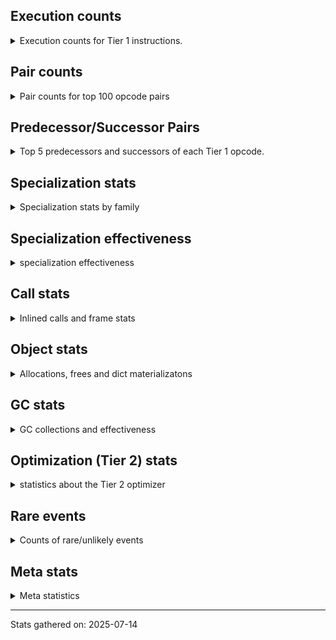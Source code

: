 ## Execution counts

<details>
<summary> Execution counts for Tier 1 instructions. </summary>


The "miss ratio" column shows the percentage of times the instruction
executed that it deoptimized. When this happens, the base unspecialized
instruction is not counted.

<table>
<thead>
<tr>
<th align="left">Name</th>
<th align="right">Base Count</th>
<th align="right">Head Count</th>
<th align="right">Change</th>
</tr>
</thead>
<tbody>
<tr>
<td align="left">JUMP_BACKWARD_NO_JIT</td>
<td align="right">139,110,661</td>
<td align="right">3,433,705</td>
<td align="right">-97.5%</td>
</tr>
<tr>
<td align="left">LOAD_ATTR_CLASS_WITH_METACLASS_CHECK</td>
<td align="right">15,937,971</td>
<td align="right">2,930,568</td>
<td align="right">-81.6%</td>
</tr>
<tr>
<td align="left">CONTAINS_OP_DICT</td>
<td align="right">23,309,132</td>
<td align="right">6,022,578</td>
<td align="right">-74.2%</td>
</tr>
<tr>
<td align="left">POP_JUMP_IF_NOT_NONE</td>
<td align="right">37,360,752</td>
<td align="right">18,622,527</td>
<td align="right">-50.2%</td>
</tr>
<tr>
<td align="left">FOR_ITER_LIST</td>
<td align="right">50,208,180</td>
<td align="right">25,182,377</td>
<td align="right">-49.8%</td>
</tr>
<tr>
<td align="left">LIST_APPEND</td>
<td align="right">5,228,602</td>
<td align="right">2,984,632</td>
<td align="right">-42.9%</td>
</tr>
<tr>
<td align="left">FOR_ITER_TUPLE</td>
<td align="right">27,715,735</td>
<td align="right">16,099,815</td>
<td align="right">-41.9%</td>
</tr>
<tr>
<td align="left">FOR_ITER</td>
<td align="right">82,779,302</td>
<td align="right">48,899,222</td>
<td align="right">-40.9%</td>
</tr>
<tr>
<td align="left">MAP_ADD</td>
<td align="right">6,243,016</td>
<td align="right">3,780,551</td>
<td align="right">-39.4%</td>
</tr>
<tr>
<td align="left">STORE_FAST_LOAD_FAST</td>
<td align="right">4,553,520</td>
<td align="right">2,775,383</td>
<td align="right">-39.0%</td>
</tr>
<tr>
<td align="left">CONTAINS_OP</td>
<td align="right">17,997,125</td>
<td align="right">11,596,303</td>
<td align="right">-35.6%</td>
</tr>
<tr>
<td align="left">UNPACK_SEQUENCE_TWO_TUPLE</td>
<td align="right">82,462,760</td>
<td align="right">56,916,089</td>
<td align="right">-31.0%</td>
</tr>
<tr>
<td align="left">STORE_FAST_STORE_FAST</td>
<td align="right">84,023,302</td>
<td align="right">58,477,317</td>
<td align="right">-30.4%</td>
</tr>
<tr>
<td align="left">DICT_MERGE</td>
<td align="right">18,443,115</td>
<td align="right">13,467,921</td>
<td align="right">-27.0%</td>
</tr>
<tr>
<td align="left">POP_JUMP_IF_TRUE</td>
<td align="right">82,932,259</td>
<td align="right">60,852,860</td>
<td align="right">-26.6%</td>
</tr>
<tr>
<td align="left">LOAD_GLOBAL_MODULE</td>
<td align="right">116,491,446</td>
<td align="right">90,410,173</td>
<td align="right">-22.4%</td>
</tr>
<tr>
<td align="left">BUILD_MAP</td>
<td align="right">26,902,770</td>
<td align="right">21,927,670</td>
<td align="right">-18.5%</td>
</tr>
<tr>
<td align="left">LOAD_ATTR</td>
<td align="right">71,475,083</td>
<td align="right">61,238,103</td>
<td align="right">-14.3%</td>
</tr>
<tr>
<td align="left">PUSH_NULL</td>
<td align="right">48,255,986</td>
<td align="right">41,394,409</td>
<td align="right">-14.2%</td>
</tr>
<tr>
<td align="left">LOAD_FAST</td>
<td align="right">73,102,842</td>
<td align="right">63,427,419</td>
<td align="right">-13.2%</td>
</tr>
<tr>
<td align="left">BUILD_TUPLE</td>
<td align="right">45,201,268</td>
<td align="right">39,364,095</td>
<td align="right">-12.9%</td>
</tr>
<tr>
<td align="left">LOAD_FAST_AND_CLEAR</td>
<td align="right">13,379,553</td>
<td align="right">11,738,969</td>
<td align="right">-12.3%</td>
</tr>
<tr>
<td align="left">STORE_FAST</td>
<td align="right">278,963,160</td>
<td align="right">246,484,339</td>
<td align="right">-11.6%</td>
</tr>
<tr>
<td align="left">MAKE_FUNCTION</td>
<td align="right">11,423,884</td>
<td align="right">10,139,871</td>
<td align="right">-11.2%</td>
</tr>
<tr>
<td align="left">RETURN_GENERATOR</td>
<td align="right">11,450,160</td>
<td align="right">10,166,122</td>
<td align="right">-11.2%</td>
</tr>
<tr>
<td align="left">LOAD_FAST_BORROW_LOAD_FAST_BORROW</td>
<td align="right">196,528,098</td>
<td align="right">176,464,688</td>
<td align="right">-10.2%</td>
</tr>
<tr>
<td align="left">CALL_TYPE_1</td>
<td align="right">13,400,184</td>
<td align="right">12,137,932</td>
<td align="right">-9.4%</td>
</tr>
<tr>
<td align="left">CALL_NON_PY_GENERAL</td>
<td align="right">17,920,559</td>
<td align="right">16,529,810</td>
<td align="right">-7.8%</td>
</tr>
<tr>
<td align="left">BUILD_LIST</td>
<td align="right">17,171,067</td>
<td align="right">15,864,184</td>
<td align="right">-7.6%</td>
</tr>
<tr>
<td align="left">LOAD_FAST_BORROW</td>
<td align="right">699,597,557</td>
<td align="right">647,747,959</td>
<td align="right">-7.4%</td>
</tr>
<tr>
<td align="left">COMPARE_OP_INT</td>
<td align="right">41,012,751</td>
<td align="right">38,079,517</td>
<td align="right">-7.2%</td>
</tr>
<tr>
<td align="left">SWAP</td>
<td align="right">36,271,532</td>
<td align="right">33,692,363</td>
<td align="right">-7.1%</td>
</tr>
<tr>
<td align="left">CALL_ISINSTANCE</td>
<td align="right">54,077,584</td>
<td align="right">50,284,800</td>
<td align="right">-7.0%</td>
</tr>
<tr>
<td align="left">CALL_METHOD_DESCRIPTOR_NOARGS</td>
<td align="right">23,579,087</td>
<td align="right">21,936,725</td>
<td align="right">-7.0%</td>
</tr>
<tr>
<td align="left">CALL_METHOD_DESCRIPTOR_O</td>
<td align="right">15,703,664</td>
<td align="right">14,900,165</td>
<td align="right">-5.1%</td>
</tr>
<tr>
<td align="left">CALL_LIST_APPEND</td>
<td align="right">18,969,292</td>
<td align="right">18,009,774</td>
<td align="right">-5.1%</td>
</tr>
<tr>
<td align="left">LOAD_ATTR_METHOD_NO_DICT</td>
<td align="right">73,055,551</td>
<td align="right">69,382,057</td>
<td align="right">-5.0%</td>
</tr>
<tr>
<td align="left">POP_JUMP_IF_FALSE</td>
<td align="right">238,933,677</td>
<td align="right">227,169,653</td>
<td align="right">-4.9%</td>
</tr>
<tr>
<td align="left">NOP</td>
<td align="right">27,204,817</td>
<td align="right">25,933,487</td>
<td align="right">-4.7%</td>
</tr>
<tr>
<td align="left">POP_ITER</td>
<td align="right">45,287,562</td>
<td align="right">43,188,397</td>
<td align="right">-4.6%</td>
</tr>
<tr>
<td align="left">GET_ITER</td>
<td align="right">47,765,555</td>
<td align="right">46,049,425</td>
<td align="right">-3.6%</td>
</tr>
<tr>
<td align="left">TO_BOOL_BOOL</td>
<td align="right">154,161,003</td>
<td align="right">148,775,716</td>
<td align="right">-3.5%</td>
</tr>
<tr>
<td align="left">IS_OP</td>
<td align="right">46,467,368</td>
<td align="right">44,880,504</td>
<td align="right">-3.4%</td>
</tr>
<tr>
<td align="left">LOAD_ATTR_METHOD_WITH_VALUES</td>
<td align="right">36,776,681</td>
<td align="right">35,529,260</td>
<td align="right">-3.4%</td>
</tr>
<tr>
<td align="left">LOAD_ATTR_NONDESCRIPTOR_NO_DICT</td>
<td align="right">46,229,721</td>
<td align="right">44,924,511</td>
<td align="right">-2.8%</td>
</tr>
<tr>
<td align="left">LOAD_GLOBAL_BUILTIN</td>
<td align="right">187,380,326</td>
<td align="right">182,111,323</td>
<td align="right">-2.8%</td>
</tr>
<tr>
<td align="left">BINARY_OP_SUBTRACT_INT</td>
<td align="right">2,021,131</td>
<td align="right">1,969,186</td>
<td align="right">-2.6%</td>
</tr>
<tr>
<td align="left">BINARY_OP</td>
<td align="right">46,957,714</td>
<td align="right">45,766,149</td>
<td align="right">-2.5%</td>
</tr>
<tr>
<td align="left">CALL_PY_EXACT_ARGS</td>
<td align="right">54,460,211</td>
<td align="right">53,106,712</td>
<td align="right">-2.5%</td>
</tr>
<tr>
<td align="left">FOR_ITER_RANGE</td>
<td align="right">9,880,841</td>
<td align="right">9,672,591</td>
<td align="right">-2.1%</td>
</tr>
<tr>
<td align="left">EXTENDED_ARG</td>
<td align="right">18,565,735</td>
<td align="right">18,198,421</td>
<td align="right">-2.0%</td>
</tr>
<tr>
<td align="left">POP_TOP</td>
<td align="right">63,282,136</td>
<td align="right">62,360,837</td>
<td align="right">-1.5%</td>
</tr>
<tr>
<td align="left">COPY</td>
<td align="right">12,130,878</td>
<td align="right">11,975,545</td>
<td align="right">-1.3%</td>
</tr>
<tr>
<td align="left">TO_BOOL_INT</td>
<td align="right">15,667,174</td>
<td align="right">15,495,702</td>
<td align="right">-1.1%</td>
</tr>
<tr>
<td align="left">BINARY_OP_SUBSCR_DICT</td>
<td align="right">2,667,939</td>
<td align="right">2,639,996</td>
<td align="right">-1.0%</td>
</tr>
<tr>
<td align="left">UNARY_NEGATIVE</td>
<td align="right">493,896</td>
<td align="right">488,794</td>
<td align="right">-1.0%</td>
</tr>
<tr>
<td align="left">LOAD_CONST</td>
<td align="right">156,324,668</td>
<td align="right">154,845,435</td>
<td align="right">-0.9%</td>
</tr>
<tr>
<td align="left">BINARY_OP_SUBSCR_LIST_INT</td>
<td align="right">24,211,755</td>
<td align="right">24,001,347</td>
<td align="right">-0.9%</td>
</tr>
<tr>
<td align="left">BINARY_OP_ADD_INT</td>
<td align="right">10,475,240</td>
<td align="right">10,393,698</td>
<td align="right">-0.8%</td>
</tr>
<tr>
<td align="left">POP_JUMP_IF_NONE</td>
<td align="right">10,019,957</td>
<td align="right">9,949,891</td>
<td align="right">-0.7%</td>
</tr>
<tr>
<td align="left">CALL_TUPLE_1</td>
<td align="right">4,661,407</td>
<td align="right">4,634,681</td>
<td align="right">-0.6%</td>
</tr>
<tr>
<td align="left">STORE_SUBSCR_LIST_INT</td>
<td align="right">16,256,163</td>
<td align="right">16,184,686</td>
<td align="right">-0.4%</td>
</tr>
<tr>
<td align="left">CALL_BUILTIN_O</td>
<td align="right">11,740,199</td>
<td align="right">11,693,247</td>
<td align="right">-0.4%</td>
</tr>
<tr>
<td align="left">LOAD_ATTR_SLOT</td>
<td align="right">76,213,664</td>
<td align="right">75,927,722</td>
<td align="right">-0.4%</td>
</tr>
<tr>
<td align="left">LOAD_SMALL_INT</td>
<td align="right">51,136,796</td>
<td align="right">50,950,906</td>
<td align="right">-0.4%</td>
</tr>
<tr>
<td align="left">STORE_DEREF</td>
<td align="right">6,913,562</td>
<td align="right">6,890,177</td>
<td align="right">-0.3%</td>
</tr>
<tr>
<td align="left">JUMP_FORWARD</td>
<td align="right">12,617,232</td>
<td align="right">12,577,631</td>
<td align="right">-0.3%</td>
</tr>
<tr>
<td align="left">COMPARE_OP</td>
<td align="right">30,690,170</td>
<td align="right">30,596,717</td>
<td align="right">-0.3%</td>
</tr>
<tr>
<td align="left">LOAD_COMMON_CONSTANT</td>
<td align="right">8,142,612</td>
<td align="right">8,121,001</td>
<td align="right">-0.3%</td>
</tr>
<tr>
<td align="left">SET_FUNCTION_ATTRIBUTE</td>
<td align="right">8,307,831</td>
<td align="right">8,286,266</td>
<td align="right">-0.3%</td>
</tr>
<tr>
<td align="left">CALL_BUILTIN_CLASS</td>
<td align="right">7,400,137</td>
<td align="right">7,382,405</td>
<td align="right">-0.2%</td>
</tr>
<tr>
<td align="left">LOAD_DEREF</td>
<td align="right">55,002,173</td>
<td align="right">54,877,124</td>
<td align="right">-0.2%</td>
</tr>
<tr>
<td align="left">CALL_BUILTIN_FAST</td>
<td align="right">34,857,818</td>
<td align="right">34,786,446</td>
<td align="right">-0.2%</td>
</tr>
<tr>
<td align="left">UNPACK_SEQUENCE</td>
<td align="right">40,001</td>
<td align="right">40,074</td>
<td align="right">0.2%</td>
</tr>
<tr>
<td align="left">TO_BOOL_ALWAYS_TRUE</td>
<td align="right">183,864</td>
<td align="right">184,177</td>
<td align="right">0.2%</td>
</tr>
<tr>
<td align="left">LOAD_FAST_LOAD_FAST</td>
<td align="right">6,097,460</td>
<td align="right">6,087,380</td>
<td align="right">-0.2%</td>
</tr>
<tr>
<td align="left">LOAD_ATTR_NONDESCRIPTOR_WITH_VALUES</td>
<td align="right">1,456,404</td>
<td align="right">1,454,542</td>
<td align="right">-0.1%</td>
</tr>
<tr>
<td align="left">CALL_METHOD_DESCRIPTOR_FAST</td>
<td align="right">18,637,745</td>
<td align="right">18,620,070</td>
<td align="right">-0.1%</td>
</tr>
<tr>
<td align="left">BUILD_SET</td>
<td align="right">58,621</td>
<td align="right">58,676</td>
<td align="right">0.1%</td>
</tr>
<tr>
<td align="left">LOAD_ATTR_PROPERTY</td>
<td align="right">22,338,226</td>
<td align="right">22,357,798</td>
<td align="right">0.1%</td>
</tr>
<tr>
<td align="left">COPY_FREE_VARS</td>
<td align="right">25,319,604</td>
<td align="right">25,298,146</td>
<td align="right">-0.1%</td>
</tr>
<tr>
<td align="left">JUMP_BACKWARD</td>
<td align="right">20,730</td>
<td align="right">20,747</td>
<td align="right">0.1%</td>
</tr>
<tr>
<td align="left">BINARY_OP_EXTEND</td>
<td align="right">770,653</td>
<td align="right">771,145</td>
<td align="right">0.1%</td>
</tr>
<tr>
<td align="left">CALL_BOUND_METHOD_GENERAL</td>
<td align="right">166,852</td>
<td align="right">166,946</td>
<td align="right">0.1%</td>
</tr>
<tr>
<td align="left">YIELD_VALUE</td>
<td align="right">18,659,402</td>
<td align="right">18,651,883</td>
<td align="right">-0.0%</td>
</tr>
<tr>
<td align="left">FOR_ITER_GEN</td>
<td align="right">19,619,589</td>
<td align="right">19,612,009</td>
<td align="right">-0.0%</td>
</tr>
<tr>
<td align="left">RESUME_CHECK</td>
<td align="right">206,048,568</td>
<td align="right">205,973,023</td>
<td align="right">-0.0%</td>
</tr>
<tr>
<td align="left">RETURN_VALUE</td>
<td align="right">187,813,764</td>
<td align="right">187,745,767</td>
<td align="right">-0.0%</td>
</tr>
<tr>
<td align="left">RESUME</td>
<td align="right">50,128</td>
<td align="right">50,145</td>
<td align="right">0.0%</td>
</tr>
<tr>
<td align="left">UNPACK_SEQUENCE_TUPLE</td>
<td align="right">1,291,172</td>
<td align="right">1,291,572</td>
<td align="right">0.0%</td>
</tr>
<tr>
<td align="left">LOAD_GLOBAL</td>
<td align="right">191,279</td>
<td align="right">191,319</td>
<td align="right">0.0%</td>
</tr>
<tr>
<td align="left">RAISE_VARARGS</td>
<td align="right">98,282</td>
<td align="right">98,302</td>
<td align="right">0.0%</td>
</tr>
<tr>
<td align="left">LOAD_ATTR_MODULE</td>
<td align="right">1,234,048</td>
<td align="right">1,234,292</td>
<td align="right">0.0%</td>
</tr>
<tr>
<td align="left">STORE_ATTR</td>
<td align="right">386,516</td>
<td align="right">386,570</td>
<td align="right">0.0%</td>
</tr>
<tr>
<td align="left">IMPORT_FROM</td>
<td align="right">7,260,825</td>
<td align="right">7,261,814</td>
<td align="right">0.0%</td>
</tr>
<tr>
<td align="left">IMPORT_NAME</td>
<td align="right">6,276,335</td>
<td align="right">6,277,118</td>
<td align="right">0.0%</td>
</tr>
<tr>
<td align="left">TO_BOOL_NONE</td>
<td align="right">2,257,102</td>
<td align="right">2,257,380</td>
<td align="right">0.0%</td>
</tr>
<tr>
<td align="left">CALL</td>
<td align="right">272,859</td>
<td align="right">272,890</td>
<td align="right">0.0%</td>
</tr>
<tr>
<td align="left">CALL_PY_GENERAL</td>
<td align="right">5,096,149</td>
<td align="right">5,096,650</td>
<td align="right">0.0%</td>
</tr>
<tr>
<td align="left">LOAD_ATTR_CLASS</td>
<td align="right">1,737,338</td>
<td align="right">1,737,500</td>
<td align="right">0.0%</td>
</tr>
<tr>
<td align="left">STORE_ATTR_SLOT</td>
<td align="right">7,361,023</td>
<td align="right">7,361,709</td>
<td align="right">0.0%</td>
</tr>
<tr>
<td align="left">LIST_EXTEND</td>
<td align="right">1,080,583</td>
<td align="right">1,080,677</td>
<td align="right">0.0%</td>
</tr>
<tr>
<td align="left">CALL_INTRINSIC_1</td>
<td align="right">1,082,401</td>
<td align="right">1,082,495</td>
<td align="right">0.0%</td>
</tr>
<tr>
<td align="left">CALL_BOUND_METHOD_EXACT_ARGS</td>
<td align="right">18,781,850</td>
<td align="right">18,780,319</td>
<td align="right">-0.0%</td>
</tr>
<tr>
<td align="left">EXIT_INIT_CHECK</td>
<td align="right">736,359</td>
<td align="right">736,413</td>
<td align="right">0.0%</td>
</tr>
<tr>
<td align="left">CALL_ALLOC_AND_ENTER_INIT</td>
<td align="right">736,703</td>
<td align="right">736,757</td>
<td align="right">0.0%</td>
</tr>
<tr>
<td align="left">MAKE_CELL</td>
<td align="right">4,885,600</td>
<td align="right">4,885,944</td>
<td align="right">0.0%</td>
</tr>
<tr>
<td align="left">CONTAINS_OP_SET</td>
<td align="right">214,767</td>
<td align="right">214,782</td>
<td align="right">0.0%</td>
</tr>
<tr>
<td align="left">CALL_BUILTIN_FAST_WITH_KEYWORDS</td>
<td align="right">4,595,666</td>
<td align="right">4,595,964</td>
<td align="right">0.0%</td>
</tr>
<tr>
<td align="left">UNPACK_SEQUENCE_LIST</td>
<td align="right">143,093</td>
<td align="right">143,102</td>
<td align="right">0.0%</td>
</tr>
<tr>
<td align="left">BINARY_OP_SUBSCR_GETITEM</td>
<td align="right">164,989</td>
<td align="right">164,999</td>
<td align="right">0.0%</td>
</tr>
<tr>
<td align="left">INTERPRETER_EXIT</td>
<td align="right">81,369,811</td>
<td align="right">81,365,630</td>
<td align="right">-0.0%</td>
</tr>
<tr>
<td align="left">BINARY_OP_MULTIPLY_INT</td>
<td align="right">2,195,855</td>
<td align="right">2,195,956</td>
<td align="right">0.0%</td>
</tr>
<tr>
<td align="left">CALL_KW_PY</td>
<td align="right">7,795,782</td>
<td align="right">7,796,140</td>
<td align="right">0.0%</td>
</tr>
<tr>
<td align="left">COMPARE_OP_STR</td>
<td align="right">11,861,730</td>
<td align="right">11,862,195</td>
<td align="right">0.0%</td>
</tr>
<tr>
<td align="left">STORE_ATTR_INSTANCE_VALUE</td>
<td align="right">2,987,145</td>
<td align="right">2,987,247</td>
<td align="right">0.0%</td>
</tr>
<tr>
<td align="left">BINARY_OP_SUBSCR_LIST_SLICE</td>
<td align="right">89,520</td>
<td align="right">89,523</td>
<td align="right">0.0%</td>
</tr>
<tr>
<td align="left">END_FOR</td>
<td align="right">3,087,901</td>
<td align="right">3,088,004</td>
<td align="right">0.0%</td>
</tr>
<tr>
<td align="left">GET_YIELD_FROM_ITER</td>
<td align="right">444,276</td>
<td align="right">444,288</td>
<td align="right">0.0%</td>
</tr>
<tr>
<td align="left">COMPARE_OP_FLOAT</td>
<td align="right">431,878</td>
<td align="right">431,867</td>
<td align="right">-0.0%</td>
</tr>
<tr>
<td align="left">UNARY_NOT</td>
<td align="right">4,203,613</td>
<td align="right">4,203,703</td>
<td align="right">0.0%</td>
</tr>
<tr>
<td align="left">CHECK_EXC_MATCH</td>
<td align="right">743,265</td>
<td align="right">743,280</td>
<td align="right">0.0%</td>
</tr>
<tr>
<td align="left">POP_EXCEPT</td>
<td align="right">743,265</td>
<td align="right">743,280</td>
<td align="right">0.0%</td>
</tr>
<tr>
<td align="left">PUSH_EXC_INFO</td>
<td align="right">743,265</td>
<td align="right">743,280</td>
<td align="right">0.0%</td>
</tr>
<tr>
<td align="left">CALL_FUNCTION_EX</td>
<td align="right">22,224,798</td>
<td align="right">22,225,199</td>
<td align="right">0.0%</td>
</tr>
<tr>
<td align="left">TO_BOOL_LIST</td>
<td align="right">2,136,285</td>
<td align="right">2,136,252</td>
<td align="right">-0.0%</td>
</tr>
<tr>
<td align="left">LOAD_SUPER_ATTR_ATTR</td>
<td align="right">932,325</td>
<td align="right">932,339</td>
<td align="right">0.0%</td>
</tr>
<tr>
<td align="left">SEND_GEN</td>
<td align="right">848,545</td>
<td align="right">848,557</td>
<td align="right">0.0%</td>
</tr>
<tr>
<td align="left">STORE_SUBSCR</td>
<td align="right">2,762,600</td>
<td align="right">2,762,629</td>
<td align="right">0.0%</td>
</tr>
<tr>
<td align="left">LOAD_ATTR_INSTANCE_VALUE</td>
<td align="right">7,866,520</td>
<td align="right">7,866,592</td>
<td align="right">0.0%</td>
</tr>
<tr>
<td align="left">BINARY_OP_SUBSCR_TUPLE_INT</td>
<td align="right">7,254,257</td>
<td align="right">7,254,210</td>
<td align="right">-0.0%</td>
</tr>
<tr>
<td align="left">CALL_LEN</td>
<td align="right">22,505,961</td>
<td align="right">22,506,088</td>
<td align="right">0.0%</td>
</tr>
<tr>
<td align="left">CALL_KW_NON_PY</td>
<td align="right">743,810</td>
<td align="right">743,814</td>
<td align="right">0.0%</td>
</tr>
<tr>
<td align="left">TO_BOOL</td>
<td align="right">10,025,614</td>
<td align="right">10,025,566</td>
<td align="right">-0.0%</td>
</tr>
<tr>
<td align="left">JUMP_BACKWARD_NO_INTERRUPT</td>
<td align="right">945,838</td>
<td align="right">945,834</td>
<td align="right">-0.0%</td>
</tr>
<tr>
<td align="left">LOAD_FAST_CHECK</td>
<td align="right">1,249,616</td>
<td align="right">1,249,621</td>
<td align="right">0.0%</td>
</tr>
<tr>
<td align="left">STORE_SUBSCR_DICT</td>
<td align="right">1,825,617</td>
<td align="right">1,825,612</td>
<td align="right">-0.0%</td>
</tr>
<tr>
<td align="left">LOAD_SUPER_ATTR_METHOD</td>
<td align="right">1,477,379</td>
<td align="right">1,477,383</td>
<td align="right">0.0%</td>
</tr>
<tr>
<td align="left">DELETE_FAST</td>
<td align="right">1,028,007</td>
<td align="right">1,028,007</td>
<td align="right">0.0%</td>
</tr>
<tr>
<td align="left">BINARY_OP_ADD_UNICODE</td>
<td align="right">464,739</td>
<td align="right">464,739</td>
<td align="right">0.0%</td>
</tr>
<tr>
<td align="left">TO_BOOL_STR</td>
<td align="right">440,463</td>
<td align="right">440,463</td>
<td align="right">0.0%</td>
</tr>
<tr>
<td align="left">END_SEND</td>
<td align="right">427,533</td>
<td align="right">427,533</td>
<td align="right">0.0%</td>
</tr>
<tr>
<td align="left">SEND</td>
<td align="right">378,841</td>
<td align="right">378,841</td>
<td align="right">0.0%</td>
</tr>
<tr>
<td align="left">FORMAT_SIMPLE</td>
<td align="right">241,236</td>
<td align="right">241,236</td>
<td align="right">0.0%</td>
</tr>
<tr>
<td align="left">CONVERT_VALUE</td>
<td align="right">241,194</td>
<td align="right">241,194</td>
<td align="right">0.0%</td>
</tr>
<tr>
<td align="left">CALL_STR_1</td>
<td align="right">202,050</td>
<td align="right">202,050</td>
<td align="right">0.0%</td>
</tr>
<tr>
<td align="left">LOAD_NAME</td>
<td align="right">187,761</td>
<td align="right">187,761</td>
<td align="right">0.0%</td>
</tr>
<tr>
<td align="left">STORE_NAME</td>
<td align="right">184,485</td>
<td align="right">184,485</td>
<td align="right">0.0%</td>
</tr>
<tr>
<td align="left">BUILD_STRING</td>
<td align="right">120,324</td>
<td align="right">120,324</td>
<td align="right">0.0%</td>
</tr>
<tr>
<td align="left">BINARY_SLICE</td>
<td align="right">90,471</td>
<td align="right">90,471</td>
<td align="right">0.0%</td>
</tr>
<tr>
<td align="left">LOAD_SPECIAL</td>
<td align="right">87,150</td>
<td align="right">87,150</td>
<td align="right">0.0%</td>
</tr>
<tr>
<td align="left">BINARY_OP_SUBSCR_STR_INT</td>
<td align="right">25,599</td>
<td align="right">25,599</td>
<td align="right">0.0%</td>
</tr>
<tr>
<td align="left">SET_ADD</td>
<td align="right">15,684</td>
<td align="right">15,684</td>
<td align="right">0.0%</td>
</tr>
<tr>
<td align="left">CALL_KW</td>
<td align="right">13,448</td>
<td align="right">13,448</td>
<td align="right">0.0%</td>
</tr>
<tr>
<td align="left">CALL_KW_BOUND_METHOD</td>
<td align="right">6,993</td>
<td align="right">6,993</td>
<td align="right">0.0%</td>
</tr>
<tr>
<td align="left">CALL_METHOD_DESCRIPTOR_FAST_WITH_KEYWORDS</td>
<td align="right">5,466</td>
<td align="right">5,466</td>
<td align="right">0.0%</td>
</tr>
<tr>
<td align="left">BUILD_SLICE</td>
<td align="right">4,200</td>
<td align="right">4,200</td>
<td align="right">0.0%</td>
</tr>
<tr>
<td align="left">DELETE_SUBSCR</td>
<td align="right">2,940</td>
<td align="right">2,940</td>
<td align="right">0.0%</td>
</tr>
<tr>
<td align="left">LOAD_BUILD_CLASS</td>
<td align="right">2,793</td>
<td align="right">2,793</td>
<td align="right">0.0%</td>
</tr>
<tr>
<td align="left">LOAD_LOCALS</td>
<td align="right">2,667</td>
<td align="right">2,667</td>
<td align="right">0.0%</td>
</tr>
<tr>
<td align="left">BINARY_OP_INPLACE_ADD_UNICODE</td>
<td align="right">2,142</td>
<td align="right">2,142</td>
<td align="right">0.0%</td>
</tr>
<tr>
<td align="left">STORE_SLICE</td>
<td align="right">2,103</td>
<td align="right">2,103</td>
<td align="right">0.0%</td>
</tr>
<tr>
<td align="left">LOAD_ATTR_METHOD_LAZY_DICT</td>
<td align="right">1,932</td>
<td align="right">1,932</td>
<td align="right">0.0%</td>
</tr>
<tr>
<td align="left">RERAISE</td>
<td align="right">1,653</td>
<td align="right">1,653</td>
<td align="right">0.0%</td>
</tr>
<tr>
<td align="left">LOAD_SUPER_ATTR</td>
<td align="right">1,264</td>
<td align="right">1,264</td>
<td align="right">0.0%</td>
</tr>
<tr>
<td align="left">BINARY_OP_SUBTRACT_FLOAT</td>
<td align="right">360</td>
<td align="right">360</td>
<td align="right">0.0%</td>
</tr>
<tr>
<td align="left">BINARY_OP_ADD_FLOAT</td>
<td align="right">231</td>
<td align="right">231</td>
<td align="right">0.0%</td>
</tr>
<tr>
<td align="left">DELETE_NAME</td>
<td align="right">126</td>
<td align="right">126</td>
<td align="right">0.0%</td>
</tr>
<tr>
<td align="left">BINARY_OP_MULTIPLY_FLOAT</td>
<td align="right">63</td>
<td align="right">63</td>
<td align="right">0.0%</td>
</tr>
<tr>
<td align="left">DICT_UPDATE</td>
<td align="right">21</td>
<td align="right">21</td>
<td align="right">0.0%</td>
</tr>
<tr>
<td align="left">STORE_GLOBAL</td>
<td align="right">21</td>
<td align="right">21</td>
<td align="right">0.0%</td>
</tr>
<tr>
<td align="left">JUMP_BACKWARD_JIT</td>
<td align="right"></td>
<td align="right">63,778,391</td>
<td align="right"></td>
</tr>
<tr>
<td align="left">ENTER_EXECUTOR</td>
<td align="right"></td>
<td align="right">28,019,445</td>
<td align="right"></td>
</tr>
<tr>
<td align="left">NOT_TAKEN</td>
<td align="right"></td>
<td align="right">515,338</td>
<td align="right"></td>
</tr>
</tbody>
</table>


</details>

## Pair counts

<details>
<summary> Pair counts for top 100 opcode pairs </summary>


Pairs of specialized operations that deoptimize and are then followed by
the corresponding unspecialized instruction are not counted as pairs.

Not included in comparative output.


</details>

## Predecessor/Successor Pairs

<details>
<summary> Top 5 predecessors and successors of each Tier 1 opcode. </summary>


This does not include the unspecialized instructions that occur after a
specialized instruction deoptimizes.

Not included in comparative output.


</details>

## Specialization stats

<details>
<summary> Specialization stats by family </summary>

### BINARY_OP

<details>
<summary> specialization stats for BINARY_OP family </summary>

<table>
<thead>
<tr>
<th align="left">Kind</th>
<th align="right">Base Count</th>
<th align="right">Base Ratio</th>
<th align="right">Head Count</th>
<th align="right">Head Ratio</th>
<th align="right">Change</th>
</tr>
</thead>
<tbody>
<tr>
<td align="left">
deferred
<details>
<summary>ⓘ</summary>

Lists the number of "deferred" (i.e. not specialized) instructions executed.
</details>
</td>
<td align="right">46,874,956</td>
<td align="right">38.6%</td>
<td align="right">45,683,590</td>
<td align="right">38.2%</td>
<td align="right">-2.5%</td>
</tr>
<tr>
<td align="left">
hit
<details>
<summary>ⓘ</summary>

Specialized instructions that complete.
</details>
</td>
<td align="right">74,081,674</td>
<td align="right">61.0%</td>
<td align="right">73,499,961</td>
<td align="right">61.4%</td>
<td align="right">-0.8%</td>
</tr>
<tr>
<td align="left">
miss
<details>
<summary>ⓘ</summary>

Specialized instructions that deopt.
</details>
</td>
<td align="right">475,954</td>
<td align="right">0.4%</td>
<td align="right">475,994</td>
<td align="right">0.4%</td>
<td align="right">0.0%</td>
</tr>
</tbody>
</table>

<table>
<thead>
<tr>
<th align="left">Success</th>
<th align="right">Base Count</th>
<th align="right">Base Ratio</th>
<th align="right">Head Count</th>
<th align="right">Head Ratio</th>
<th align="right">Change</th>
</tr>
</thead>
<tbody>
<tr>
<td align="left">Failure</td>
<td align="right">66,587</td>
<td align="right">72.8%</td>
<td align="right">66,353</td>
<td align="right">72.7%</td>
<td align="right">-0.4%</td>
</tr>
<tr>
<td align="left">Success</td>
<td align="right">24,840</td>
<td align="right">27.2%</td>
<td align="right">24,877</td>
<td align="right">27.3%</td>
<td align="right">0.1%</td>
</tr>
</tbody>
</table>

<table>
<thead>
<tr>
<th align="left">Failure kind</th>
<th align="right">Base Count</th>
<th align="right">Base Ratio</th>
<th align="right">Head Count</th>
<th align="right">Head Ratio</th>
<th align="right">Change</th>
</tr>
</thead>
<tbody>
<tr>
<td align="left">true divide float</td>
<td align="right">2</td>
<td align="right">0.0%</td>
<td align="right">3</td>
<td align="right">0.0%</td>
<td align="right">50.0%</td>
</tr>
<tr>
<td align="left">multiply different types</td>
<td align="right">6,159</td>
<td align="right">9.2%</td>
<td align="right">5,991</td>
<td align="right">9.0%</td>
<td align="right">-2.7%</td>
</tr>
<tr>
<td align="left">multiply other</td>
<td align="right">2,415</td>
<td align="right">3.6%</td>
<td align="right">2,373</td>
<td align="right">3.6%</td>
<td align="right">-1.7%</td>
</tr>
<tr>
<td align="left">and other</td>
<td align="right">358</td>
<td align="right">0.5%</td>
<td align="right">360</td>
<td align="right">0.5%</td>
<td align="right">0.6%</td>
</tr>
<tr>
<td align="left">lshift</td>
<td align="right">197</td>
<td align="right">0.3%</td>
<td align="right">196</td>
<td align="right">0.3%</td>
<td align="right">-0.5%</td>
</tr>
<tr>
<td align="left">subscr</td>
<td align="right">7,948</td>
<td align="right">11.9%</td>
<td align="right">7,916</td>
<td align="right">11.9%</td>
<td align="right">-0.4%</td>
</tr>
<tr>
<td align="left">floor divide</td>
<td align="right">1,249</td>
<td align="right">1.9%</td>
<td align="right">1,253</td>
<td align="right">1.9%</td>
<td align="right">0.3%</td>
</tr>
<tr>
<td align="left">subscr defaultdict</td>
<td align="right">4,882</td>
<td align="right">7.3%</td>
<td align="right">4,870</td>
<td align="right">7.3%</td>
<td align="right">-0.2%</td>
</tr>
<tr>
<td align="left">power</td>
<td align="right">2,933</td>
<td align="right">4.4%</td>
<td align="right">2,940</td>
<td align="right">4.4%</td>
<td align="right">0.2%</td>
</tr>
<tr>
<td align="left">subtract different types</td>
<td align="right">1,174</td>
<td align="right">1.8%</td>
<td align="right">1,172</td>
<td align="right">1.8%</td>
<td align="right">-0.2%</td>
</tr>
<tr>
<td align="left">rshift</td>
<td align="right">3,735</td>
<td align="right">5.6%</td>
<td align="right">3,739</td>
<td align="right">5.6%</td>
<td align="right">0.1%</td>
</tr>
<tr>
<td align="left">add different types</td>
<td align="right">1,921</td>
<td align="right">2.9%</td>
<td align="right">1,923</td>
<td align="right">2.9%</td>
<td align="right">0.1%</td>
</tr>
<tr>
<td align="left">subscr tuple slice</td>
<td align="right">2,062</td>
<td align="right">3.1%</td>
<td align="right">2,063</td>
<td align="right">3.1%</td>
<td align="right">0.0%</td>
</tr>
<tr>
<td align="left">remainder</td>
<td align="right">2,153</td>
<td align="right">3.2%</td>
<td align="right">2,152</td>
<td align="right">3.2%</td>
<td align="right">-0.0%</td>
</tr>
<tr>
<td align="left">and int</td>
<td align="right">4,044</td>
<td align="right">6.1%</td>
<td align="right">4,045</td>
<td align="right">6.1%</td>
<td align="right">0.0%</td>
</tr>
<tr>
<td align="left">add other</td>
<td align="right">9,429</td>
<td align="right">14.2%</td>
<td align="right">9,431</td>
<td align="right">14.2%</td>
<td align="right">0.0%</td>
</tr>
<tr>
<td align="left">subtract other</td>
<td align="right">6,261</td>
<td align="right">9.4%</td>
<td align="right">6,261</td>
<td align="right">9.4%</td>
<td align="right">0.0%</td>
</tr>
<tr>
<td align="left">out of range</td>
<td align="right">3,822</td>
<td align="right">5.7%</td>
<td align="right">3,822</td>
<td align="right">5.8%</td>
<td align="right">0.0%</td>
</tr>
<tr>
<td align="left">or</td>
<td align="right">3,173</td>
<td align="right">4.8%</td>
<td align="right">3,173</td>
<td align="right">4.8%</td>
<td align="right">0.0%</td>
</tr>
<tr>
<td align="left">true divide different types</td>
<td align="right">2,355</td>
<td align="right">3.5%</td>
<td align="right">2,355</td>
<td align="right">3.5%</td>
<td align="right">0.0%</td>
</tr>
<tr>
<td align="left">true divide other</td>
<td align="right">294</td>
<td align="right">0.4%</td>
<td align="right">294</td>
<td align="right">0.4%</td>
<td align="right">0.0%</td>
</tr>
<tr>
<td align="left">subscr array</td>
<td align="right">21</td>
<td align="right">0.0%</td>
<td align="right">21</td>
<td align="right">0.0%</td>
<td align="right">0.0%</td>
</tr>
</tbody>
</table>


</details>

### BINARY_SLICE

<details>
<summary> specialization stats for BINARY_SLICE family </summary>

<table>
<thead>
<tr>
<th align="left">Kind</th>
<th align="right">Base Count</th>
<th align="right">Base Ratio</th>
<th align="right">Head Count</th>
<th align="right">Head Ratio</th>
<th align="right">Change</th>
</tr>
</thead>
<tbody>
<tr>
<td align="left">
deferred
<details>
<summary>ⓘ</summary>

Lists the number of "deferred" (i.e. not specialized) instructions executed.
</details>
</td>
<td align="right">90,471</td>
<td align="right">100.0%</td>
<td align="right">90,471</td>
<td align="right">100.0%</td>
<td align="right">0.0%</td>
</tr>
</tbody>
</table>


</details>

### CALL

<details>
<summary> specialization stats for CALL family </summary>

<table>
<thead>
<tr>
<th align="left">Kind</th>
<th align="right">Base Count</th>
<th align="right">Base Ratio</th>
<th align="right">Head Count</th>
<th align="right">Head Ratio</th>
<th align="right">Change</th>
</tr>
</thead>
<tbody>
<tr>
<td align="left">
hit
<details>
<summary>ⓘ</summary>

Specialized instructions that complete.
</details>
</td>
<td align="right">286,023,291</td>
<td align="right">88.4%</td>
<td align="right">276,034,948</td>
<td align="right">88.1%</td>
<td align="right">-3.5%</td>
</tr>
<tr>
<td align="left">
miss
<details>
<summary>ⓘ</summary>

Specialized instructions that deopt.
</details>
</td>
<td align="right">37,173,382</td>
<td align="right">11.5%</td>
<td align="right">37,164,986</td>
<td align="right">11.9%</td>
<td align="right">-0.0%</td>
</tr>
<tr>
<td align="left">
deferred
<details>
<summary>ⓘ</summary>

Lists the number of "deferred" (i.e. not specialized) instructions executed.
</details>
</td>
<td align="right">36,648,060</td>
<td align="right">11.3%</td>
<td align="right">36,639,871</td>
<td align="right">11.7%</td>
<td align="right">-0.0%</td>
</tr>
</tbody>
</table>

<table>
<thead>
<tr>
<th align="left">Success</th>
<th align="right">Base Count</th>
<th align="right">Base Ratio</th>
<th align="right">Head Count</th>
<th align="right">Head Ratio</th>
<th align="right">Change</th>
</tr>
</thead>
<tbody>
<tr>
<td align="left">Success</td>
<td align="right">798,181</td>
<td align="right">100.0%</td>
<td align="right">798,005</td>
<td align="right">100.0%</td>
<td align="right">-0.0%</td>
</tr>
<tr>
<td align="left">Failure</td>
<td align="right">0</td>
<td align="right">0.0%</td>
<td align="right">0</td>
<td align="right">0.0%</td>
<td align="right"></td>
</tr>
</tbody>
</table>


</details>

### CALL_KW

<details>
<summary> specialization stats for CALL_KW family </summary>

<table>
<thead>
<tr>
<th align="left">Kind</th>
<th align="right">Base Count</th>
<th align="right">Base Ratio</th>
<th align="right">Head Count</th>
<th align="right">Head Ratio</th>
<th align="right">Change</th>
</tr>
</thead>
<tbody>
<tr>
<td align="left">
deferred
<details>
<summary>ⓘ</summary>

Lists the number of "deferred" (i.e. not specialized) instructions executed.
</details>
</td>
<td align="right">11,350</td>
<td align="right">69.1%</td>
<td align="right">11,352</td>
<td align="right">69.1%</td>
<td align="right">0.0%</td>
</tr>
<tr>
<td align="left">
miss
<details>
<summary>ⓘ</summary>

Specialized instructions that deopt.
</details>
</td>
<td align="right">2,988</td>
<td align="right">18.2%</td>
<td align="right">2,988</td>
<td align="right">18.2%</td>
<td align="right">0.0%</td>
</tr>
</tbody>
</table>

<table>
<thead>
<tr>
<th align="left">Success</th>
<th align="right">Base Count</th>
<th align="right">Base Ratio</th>
<th align="right">Head Count</th>
<th align="right">Head Ratio</th>
<th align="right">Change</th>
</tr>
</thead>
<tbody>
<tr>
<td align="left">Success</td>
<td align="right">5,086</td>
<td align="right">100.0%</td>
<td align="right">5,084</td>
<td align="right">100.0%</td>
<td align="right">-0.0%</td>
</tr>
<tr>
<td align="left">Failure</td>
<td align="right">0</td>
<td align="right">0.0%</td>
<td align="right">0</td>
<td align="right">0.0%</td>
<td align="right"></td>
</tr>
</tbody>
</table>


</details>

### COMPARE_OP

<details>
<summary> specialization stats for COMPARE_OP family </summary>

<table>
<thead>
<tr>
<th align="left">Kind</th>
<th align="right">Base Count</th>
<th align="right">Base Ratio</th>
<th align="right">Head Count</th>
<th align="right">Head Ratio</th>
<th align="right">Change</th>
</tr>
</thead>
<tbody>
<tr>
<td align="left">
hit
<details>
<summary>ⓘ</summary>

Specialized instructions that complete.
</details>
</td>
<td align="right">52,874,062</td>
<td align="right">62.9%</td>
<td align="right">49,941,286</td>
<td align="right">61.7%</td>
<td align="right">-5.5%</td>
</tr>
<tr>
<td align="left">
deferred
<details>
<summary>ⓘ</summary>

Lists the number of "deferred" (i.e. not specialized) instructions executed.
</details>
</td>
<td align="right">30,616,619</td>
<td align="right">36.4%</td>
<td align="right">30,523,265</td>
<td align="right">37.7%</td>
<td align="right">-0.3%</td>
</tr>
<tr>
<td align="left">
miss
<details>
<summary>ⓘ</summary>

Specialized instructions that deopt.
</details>
</td>
<td align="right">432,297</td>
<td align="right">0.5%</td>
<td align="right">432,293</td>
<td align="right">0.5%</td>
<td align="right">-0.0%</td>
</tr>
</tbody>
</table>

<table>
<thead>
<tr>
<th align="left">Success</th>
<th align="right">Base Count</th>
<th align="right">Base Ratio</th>
<th align="right">Head Count</th>
<th align="right">Head Ratio</th>
<th align="right">Change</th>
</tr>
</thead>
<tbody>
<tr>
<td align="left">Failure</td>
<td align="right">63,662</td>
<td align="right">78.1%</td>
<td align="right">63,561</td>
<td align="right">78.0%</td>
<td align="right">-0.2%</td>
</tr>
<tr>
<td align="left">Success</td>
<td align="right">17,888</td>
<td align="right">21.9%</td>
<td align="right">17,888</td>
<td align="right">22.0%</td>
<td align="right">0.0%</td>
</tr>
</tbody>
</table>

<table>
<thead>
<tr>
<th align="left">Failure kind</th>
<th align="right">Base Count</th>
<th align="right">Base Ratio</th>
<th align="right">Head Count</th>
<th align="right">Head Ratio</th>
<th align="right">Change</th>
</tr>
</thead>
<tbody>
<tr>
<td align="left">bool</td>
<td align="right">1,781</td>
<td align="right">2.8%</td>
<td align="right">1,763</td>
<td align="right">2.8%</td>
<td align="right">-1.0%</td>
</tr>
<tr>
<td align="left">set</td>
<td align="right">293</td>
<td align="right">0.5%</td>
<td align="right">291</td>
<td align="right">0.5%</td>
<td align="right">-0.7%</td>
</tr>
<tr>
<td align="left">big int</td>
<td align="right">15,882</td>
<td align="right">24.9%</td>
<td align="right">15,803</td>
<td align="right">24.9%</td>
<td align="right">-0.5%</td>
</tr>
<tr>
<td align="left">tuple</td>
<td align="right">10,004</td>
<td align="right">15.7%</td>
<td align="right">10,000</td>
<td align="right">15.7%</td>
<td align="right">-0.0%</td>
</tr>
<tr>
<td align="left">different types</td>
<td align="right">12,084</td>
<td align="right">19.0%</td>
<td align="right">12,087</td>
<td align="right">19.0%</td>
<td align="right">0.0%</td>
</tr>
<tr>
<td align="left">other</td>
<td align="right">14,420</td>
<td align="right">22.7%</td>
<td align="right">14,419</td>
<td align="right">22.7%</td>
<td align="right">-0.0%</td>
</tr>
<tr>
<td align="left">string</td>
<td align="right">8,316</td>
<td align="right">13.1%</td>
<td align="right">8,316</td>
<td align="right">13.1%</td>
<td align="right">0.0%</td>
</tr>
<tr>
<td align="left">float long</td>
<td align="right">315</td>
<td align="right">0.5%</td>
<td align="right">315</td>
<td align="right">0.5%</td>
<td align="right">0.0%</td>
</tr>
<tr>
<td align="left">baseobject</td>
<td align="right">273</td>
<td align="right">0.4%</td>
<td align="right">273</td>
<td align="right">0.4%</td>
<td align="right">0.0%</td>
</tr>
<tr>
<td align="left">list</td>
<td align="right">231</td>
<td align="right">0.4%</td>
<td align="right">231</td>
<td align="right">0.4%</td>
<td align="right">0.0%</td>
</tr>
<tr>
<td align="left">long float</td>
<td align="right">63</td>
<td align="right">0.1%</td>
<td align="right">63</td>
<td align="right">0.1%</td>
<td align="right">0.0%</td>
</tr>
</tbody>
</table>


</details>

### CONTAINS_OP

<details>
<summary> specialization stats for CONTAINS_OP family </summary>

<table>
<thead>
<tr>
<th align="left">Kind</th>
<th align="right">Base Count</th>
<th align="right">Base Ratio</th>
<th align="right">Head Count</th>
<th align="right">Head Ratio</th>
<th align="right">Change</th>
</tr>
</thead>
<tbody>
<tr>
<td align="left">
hit
<details>
<summary>ⓘ</summary>

Specialized instructions that complete.
</details>
</td>
<td align="right">23,522,975</td>
<td align="right">56.7%</td>
<td align="right">6,236,436</td>
<td align="right">35.0%</td>
<td align="right">-73.5%</td>
</tr>
<tr>
<td align="left">
deferred
<details>
<summary>ⓘ</summary>

Lists the number of "deferred" (i.e. not specialized) instructions executed.
</details>
</td>
<td align="right">17,981,536</td>
<td align="right">43.3%</td>
<td align="right">11,582,298</td>
<td align="right">64.9%</td>
<td align="right">-35.6%</td>
</tr>
<tr>
<td align="left">
miss
<details>
<summary>ⓘ</summary>

Specialized instructions that deopt.
</details>
</td>
<td align="right">924</td>
<td align="right">0.0%</td>
<td align="right">924</td>
<td align="right">0.0%</td>
<td align="right">0.0%</td>
</tr>
</tbody>
</table>

<table>
<thead>
<tr>
<th align="left">Success</th>
<th align="right">Base Count</th>
<th align="right">Base Ratio</th>
<th align="right">Head Count</th>
<th align="right">Head Ratio</th>
<th align="right">Change</th>
</tr>
</thead>
<tbody>
<tr>
<td align="left">Failure</td>
<td align="right">14,224</td>
<td align="right">91.2%</td>
<td align="right">12,640</td>
<td align="right">90.3%</td>
<td align="right">-11.1%</td>
</tr>
<tr>
<td align="left">Success</td>
<td align="right">1,365</td>
<td align="right">8.8%</td>
<td align="right">1,365</td>
<td align="right">9.7%</td>
<td align="right">0.0%</td>
</tr>
</tbody>
</table>

<table>
<thead>
<tr>
<th align="left">Failure kind</th>
<th align="right">Base Count</th>
<th align="right">Base Ratio</th>
<th align="right">Head Count</th>
<th align="right">Head Ratio</th>
<th align="right">Change</th>
</tr>
</thead>
<tbody>
<tr>
<td align="left">other</td>
<td align="right">7,147</td>
<td align="right">50.2%</td>
<td align="right">5,564</td>
<td align="right">44.0%</td>
<td align="right">-22.1%</td>
</tr>
<tr>
<td align="left">tuple</td>
<td align="right">5,523</td>
<td align="right">38.8%</td>
<td align="right">5,522</td>
<td align="right">43.7%</td>
<td align="right">-0.0%</td>
</tr>
<tr>
<td align="left">list</td>
<td align="right">1,197</td>
<td align="right">8.4%</td>
<td align="right">1,197</td>
<td align="right">9.5%</td>
<td align="right">0.0%</td>
</tr>
<tr>
<td align="left">str</td>
<td align="right">357</td>
<td align="right">2.5%</td>
<td align="right">357</td>
<td align="right">2.8%</td>
<td align="right">0.0%</td>
</tr>
</tbody>
</table>


</details>

### FOR_ITER

<details>
<summary> specialization stats for FOR_ITER family </summary>

<table>
<thead>
<tr>
<th align="left">Kind</th>
<th align="right">Base Count</th>
<th align="right">Base Ratio</th>
<th align="right">Head Count</th>
<th align="right">Head Ratio</th>
<th align="right">Change</th>
</tr>
</thead>
<tbody>
<tr>
<td align="left">
deferred
<details>
<summary>ⓘ</summary>

Lists the number of "deferred" (i.e. not specialized) instructions executed.
</details>
</td>
<td align="right">82,678,655</td>
<td align="right">43.5%</td>
<td align="right">48,808,376</td>
<td align="right">40.9%</td>
<td align="right">-41.0%</td>
</tr>
<tr>
<td align="left">
hit
<details>
<summary>ⓘ</summary>

Specialized instructions that complete.
</details>
</td>
<td align="right">106,175,591</td>
<td align="right">55.8%</td>
<td align="right">69,346,506</td>
<td align="right">58.0%</td>
<td align="right">-34.7%</td>
</tr>
<tr>
<td align="left">
miss
<details>
<summary>ⓘ</summary>

Specialized instructions that deopt.
</details>
</td>
<td align="right">1,248,754</td>
<td align="right">0.7%</td>
<td align="right">1,220,286</td>
<td align="right">1.0%</td>
<td align="right">-2.3%</td>
</tr>
</tbody>
</table>

<table>
<thead>
<tr>
<th align="left">Success</th>
<th align="right">Base Count</th>
<th align="right">Base Ratio</th>
<th align="right">Head Count</th>
<th align="right">Head Ratio</th>
<th align="right">Change</th>
</tr>
</thead>
<tbody>
<tr>
<td align="left">Failure</td>
<td align="right">86,572</td>
<td align="right">69.8%</td>
<td align="right">76,758</td>
<td align="right">67.5%</td>
<td align="right">-11.3%</td>
</tr>
<tr>
<td align="left">Success</td>
<td align="right">37,513</td>
<td align="right">30.2%</td>
<td align="right">36,992</td>
<td align="right">32.5%</td>
<td align="right">-1.4%</td>
</tr>
</tbody>
</table>

<table>
<thead>
<tr>
<th align="left">Failure kind</th>
<th align="right">Base Count</th>
<th align="right">Base Ratio</th>
<th align="right">Head Count</th>
<th align="right">Head Ratio</th>
<th align="right">Change</th>
</tr>
</thead>
<tbody>
<tr>
<td align="left">zip</td>
<td align="right">6,637</td>
<td align="right">7.7%</td>
<td align="right">5,196</td>
<td align="right">6.8%</td>
<td align="right">-21.7%</td>
</tr>
<tr>
<td align="left">dict items</td>
<td align="right">58,595</td>
<td align="right">67.7%</td>
<td align="right">50,249</td>
<td align="right">65.5%</td>
<td align="right">-14.2%</td>
</tr>
<tr>
<td align="left">set</td>
<td align="right">7,603</td>
<td align="right">8.8%</td>
<td align="right">7,576</td>
<td align="right">9.9%</td>
<td align="right">-0.4%</td>
</tr>
<tr>
<td align="left">enumerate</td>
<td align="right">4,305</td>
<td align="right">5.0%</td>
<td align="right">4,305</td>
<td align="right">5.6%</td>
<td align="right">0.0%</td>
</tr>
<tr>
<td align="left">other</td>
<td align="right">2,773</td>
<td align="right">3.2%</td>
<td align="right">2,773</td>
<td align="right">3.6%</td>
<td align="right">0.0%</td>
</tr>
<tr>
<td align="left">itertools</td>
<td align="right">1,828</td>
<td align="right">2.1%</td>
<td align="right">1,828</td>
<td align="right">2.4%</td>
<td align="right">0.0%</td>
</tr>
<tr>
<td align="left">dict keys</td>
<td align="right">1,618</td>
<td align="right">1.9%</td>
<td align="right">1,618</td>
<td align="right">2.1%</td>
<td align="right">0.0%</td>
</tr>
<tr>
<td align="left">tuple</td>
<td align="right">1,344</td>
<td align="right">1.6%</td>
<td align="right">1,344</td>
<td align="right">1.8%</td>
<td align="right">0.0%</td>
</tr>
<tr>
<td align="left">reversed list</td>
<td align="right">903</td>
<td align="right">1.0%</td>
<td align="right">903</td>
<td align="right">1.2%</td>
<td align="right">0.0%</td>
</tr>
<tr>
<td align="left">list</td>
<td align="right">714</td>
<td align="right">0.8%</td>
<td align="right">714</td>
<td align="right">0.9%</td>
<td align="right">0.0%</td>
</tr>
<tr>
<td align="left">dict values</td>
<td align="right">168</td>
<td align="right">0.2%</td>
<td align="right">168</td>
<td align="right">0.2%</td>
<td align="right">0.0%</td>
</tr>
<tr>
<td align="left">ascii string</td>
<td align="right">84</td>
<td align="right">0.1%</td>
<td align="right">84</td>
<td align="right">0.1%</td>
<td align="right">0.0%</td>
</tr>
</tbody>
</table>


</details>

### GET_ITER

<details>
<summary> specialization stats for GET_ITER family </summary>

<table>
<thead>
<tr>
<th align="left">Failure kind</th>
<th align="right">Base Count</th>
<th align="right">Base Ratio</th>
<th align="right">Head Count</th>
<th align="right">Head Ratio</th>
<th align="right">Change</th>
</tr>
</thead>
<tbody>
<tr>
<td align="left">set</td>
<td align="right">7,372,167</td>
<td align="right">7,372,167 / 0 !!</td>
<td align="right">7,340,184</td>
<td align="right">7,340,184 / 0 !!</td>
<td align="right">-0.4%</td>
</tr>
<tr>
<td align="left">enumerate</td>
<td align="right">166,037</td>
<td align="right">166,037 / 0 !!</td>
<td align="right">166,072</td>
<td align="right">166,072 / 0 !!</td>
<td align="right">0.0%</td>
</tr>
<tr>
<td align="left">generator</td>
<td align="right">72,742</td>
<td align="right">72,742 / 0 !!</td>
<td align="right">72,737</td>
<td align="right">72,737 / 0 !!</td>
<td align="right">-0.0%</td>
</tr>
<tr>
<td align="left">tuple</td>
<td align="right">8,946,140</td>
<td align="right">8,946,140 / 0 !!</td>
<td align="right">8,946,589</td>
<td align="right">8,946,589 / 0 !!</td>
<td align="right">0.0%</td>
</tr>
<tr>
<td align="left">self</td>
<td align="right">9,175,767</td>
<td align="right">9,175,767 / 0 !!</td>
<td align="right">9,175,708</td>
<td align="right">9,175,708 / 0 !!</td>
<td align="right">-0.0%</td>
</tr>
<tr>
<td align="left">list</td>
<td align="right">9,563,398</td>
<td align="right">9,563,398 / 0 !!</td>
<td align="right">9,563,338</td>
<td align="right">9,563,338 / 0 !!</td>
<td align="right">-0.0%</td>
</tr>
<tr>
<td align="left">other</td>
<td align="right">12,459,011</td>
<td align="right">12,459,011 / 0 !!</td>
<td align="right">12,459,061</td>
<td align="right">12,459,061 / 0 !!</td>
<td align="right">0.0%</td>
</tr>
<tr>
<td align="left">dict keys</td>
<td align="right">6,174</td>
<td align="right">6,174 / 0 !!</td>
<td align="right">6,174</td>
<td align="right">6,174 / 0 !!</td>
<td align="right">0.0%</td>
</tr>
<tr>
<td align="left">string</td>
<td align="right">4,119</td>
<td align="right">4,119 / 0 !!</td>
<td align="right">4,119</td>
<td align="right">4,119 / 0 !!</td>
<td align="right">0.0%</td>
</tr>
</tbody>
</table>


</details>

### LOAD_ATTR

<details>
<summary> specialization stats for LOAD_ATTR family </summary>

<table>
<thead>
<tr>
<th align="left">Kind</th>
<th align="right">Base Count</th>
<th align="right">Base Ratio</th>
<th align="right">Head Count</th>
<th align="right">Head Ratio</th>
<th align="right">Change</th>
</tr>
</thead>
<tbody>
<tr>
<td align="left">
deferred
<details>
<summary>ⓘ</summary>

Lists the number of "deferred" (i.e. not specialized) instructions executed.
</details>
</td>
<td align="right">71,248,765</td>
<td align="right">20.1%</td>
<td align="right">61,014,307</td>
<td align="right">18.8%</td>
<td align="right">-14.4%</td>
</tr>
<tr>
<td align="left">
hit
<details>
<summary>ⓘ</summary>

Specialized instructions that complete.
</details>
</td>
<td align="right">229,395,703</td>
<td align="right">64.7%</td>
<td align="right">210,419,933</td>
<td align="right">64.8%</td>
<td align="right">-8.3%</td>
</tr>
<tr>
<td align="left">
miss
<details>
<summary>ⓘ</summary>

Specialized instructions that deopt.
</details>
</td>
<td align="right">53,452,353</td>
<td align="right">15.1%</td>
<td align="right">52,926,841</td>
<td align="right">16.3%</td>
<td align="right">-1.0%</td>
</tr>
<tr>
<td align="left">
deopt
<details>
<summary>ⓘ</summary>

Specialized instructions that deopt.
</details>
</td>
<td align="right">21</td>
<td align="right">0.0%</td>
<td align="right">21</td>
<td align="right">0.0%</td>
<td align="right">0.0%</td>
</tr>
</tbody>
</table>

<table>
<thead>
<tr>
<th align="left">Success</th>
<th align="right">Base Count</th>
<th align="right">Base Ratio</th>
<th align="right">Head Count</th>
<th align="right">Head Ratio</th>
<th align="right">Change</th>
</tr>
</thead>
<tbody>
<tr>
<td align="left">Failure</td>
<td align="right">127,488</td>
<td align="right">10.4%</td>
<td align="right">124,971</td>
<td align="right">10.3%</td>
<td align="right">-2.0%</td>
</tr>
<tr>
<td align="left">Success</td>
<td align="right">1,095,193</td>
<td align="right">89.6%</td>
<td align="right">1,085,299</td>
<td align="right">89.7%</td>
<td align="right">-0.9%</td>
</tr>
</tbody>
</table>

<table>
<thead>
<tr>
<th align="left">Failure kind</th>
<th align="right">Base Count</th>
<th align="right">Base Ratio</th>
<th align="right">Head Count</th>
<th align="right">Head Ratio</th>
<th align="right">Change</th>
</tr>
</thead>
<tbody>
<tr>
<td align="left">builtin class method</td>
<td align="right">1,218</td>
<td align="right">1.0%</td>
<td align="right">903</td>
<td align="right">0.7%</td>
<td align="right">-25.9%</td>
</tr>
<tr>
<td align="left">non overriding descriptor</td>
<td align="right">10,736</td>
<td align="right">8.4%</td>
<td align="right">9,534</td>
<td align="right">7.6%</td>
<td align="right">-11.2%</td>
</tr>
<tr>
<td align="left">expected error</td>
<td align="right">4,706</td>
<td align="right">3.7%</td>
<td align="right">4,391</td>
<td align="right">3.5%</td>
<td align="right">-6.7%</td>
</tr>
<tr>
<td align="left">metaclass attribute</td>
<td align="right">15,150</td>
<td align="right">11.9%</td>
<td align="right">14,856</td>
<td align="right">11.9%</td>
<td align="right">-1.9%</td>
</tr>
<tr>
<td align="left">mutable class</td>
<td align="right">61,705</td>
<td align="right">48.4%</td>
<td align="right">61,308</td>
<td align="right">49.1%</td>
<td align="right">-0.6%</td>
</tr>
<tr>
<td align="left">overridden</td>
<td align="right">8,878</td>
<td align="right">7.0%</td>
<td align="right">8,884</td>
<td align="right">7.1%</td>
<td align="right">0.1%</td>
</tr>
<tr>
<td align="left">method</td>
<td align="right">7,571</td>
<td align="right">5.9%</td>
<td align="right">7,568</td>
<td align="right">6.1%</td>
<td align="right">-0.0%</td>
</tr>
<tr>
<td align="left">class method obj</td>
<td align="right">12,347</td>
<td align="right">9.7%</td>
<td align="right">12,351</td>
<td align="right">9.9%</td>
<td align="right">0.0%</td>
</tr>
<tr>
<td align="left">non object slot</td>
<td align="right">588</td>
<td align="right">0.5%</td>
<td align="right">588</td>
<td align="right">0.5%</td>
<td align="right">0.0%</td>
</tr>
<tr>
<td align="left">overriding descriptor</td>
<td align="right">147</td>
<td align="right">0.1%</td>
<td align="right">147</td>
<td align="right">0.1%</td>
<td align="right">0.0%</td>
</tr>
<tr>
<td align="left">property</td>
<td align="right">106</td>
<td align="right">0.1%</td>
<td align="right">106</td>
<td align="right">0.1%</td>
<td align="right">0.0%</td>
</tr>
</tbody>
</table>


</details>

### LOAD_GLOBAL

<details>
<summary> specialization stats for LOAD_GLOBAL family </summary>

<table>
<thead>
<tr>
<th align="left">Kind</th>
<th align="right">Base Count</th>
<th align="right">Base Ratio</th>
<th align="right">Head Count</th>
<th align="right">Head Ratio</th>
<th align="right">Change</th>
</tr>
</thead>
<tbody>
<tr>
<td align="left">
hit
<details>
<summary>ⓘ</summary>

Specialized instructions that complete.
</details>
</td>
<td align="right">303,850,310</td>
<td align="right">99.9%</td>
<td align="right">272,500,034</td>
<td align="right">99.9%</td>
<td align="right">-10.3%</td>
</tr>
<tr>
<td align="left">
deferred
<details>
<summary>ⓘ</summary>

Lists the number of "deferred" (i.e. not specialized) instructions executed.
</details>
</td>
<td align="right">94,741</td>
<td align="right">0.0%</td>
<td align="right">94,796</td>
<td align="right">0.0%</td>
<td align="right">0.1%</td>
</tr>
<tr>
<td align="left">
miss
<details>
<summary>ⓘ</summary>

Specialized instructions that deopt.
</details>
</td>
<td align="right">21,462</td>
<td align="right">0.0%</td>
<td align="right">21,462</td>
<td align="right">0.0%</td>
<td align="right">0.0%</td>
</tr>
</tbody>
</table>

<table>
<thead>
<tr>
<th align="left">Success</th>
<th align="right">Base Count</th>
<th align="right">Base Ratio</th>
<th align="right">Head Count</th>
<th align="right">Head Ratio</th>
<th align="right">Change</th>
</tr>
</thead>
<tbody>
<tr>
<td align="left">Success</td>
<td align="right">96,706</td>
<td align="right">100.0%</td>
<td align="right">96,691</td>
<td align="right">100.0%</td>
<td align="right">-0.0%</td>
</tr>
<tr>
<td align="left">Failure</td>
<td align="right">0</td>
<td align="right">0.0%</td>
<td align="right">0</td>
<td align="right">0.0%</td>
<td align="right"></td>
</tr>
</tbody>
</table>


</details>

### LOAD_SUPER_ATTR

<details>
<summary> specialization stats for LOAD_SUPER_ATTR family </summary>

<table>
<thead>
<tr>
<th align="left">Kind</th>
<th align="right">Base Count</th>
<th align="right">Base Ratio</th>
<th align="right">Head Count</th>
<th align="right">Head Ratio</th>
<th align="right">Change</th>
</tr>
</thead>
<tbody>
<tr>
<td align="left">
hit
<details>
<summary>ⓘ</summary>

Specialized instructions that complete.
</details>
</td>
<td align="right">2,409,704</td>
<td align="right">99.9%</td>
<td align="right">2,409,722</td>
<td align="right">99.9%</td>
<td align="right">0.0%</td>
</tr>
<tr>
<td align="left">
deferred
<details>
<summary>ⓘ</summary>

Lists the number of "deferred" (i.e. not specialized) instructions executed.
</details>
</td>
<td align="right">634</td>
<td align="right">0.0%</td>
<td align="right">634</td>
<td align="right">0.0%</td>
<td align="right">0.0%</td>
</tr>
</tbody>
</table>

<table>
<thead>
<tr>
<th align="left">Success</th>
<th align="right">Base Count</th>
<th align="right">Base Ratio</th>
<th align="right">Head Count</th>
<th align="right">Head Ratio</th>
<th align="right">Change</th>
</tr>
</thead>
<tbody>
<tr>
<td align="left">Success</td>
<td align="right">630</td>
<td align="right">100.0%</td>
<td align="right">630</td>
<td align="right">100.0%</td>
<td align="right">0.0%</td>
</tr>
<tr>
<td align="left">Failure</td>
<td align="right">0</td>
<td align="right">0.0%</td>
<td align="right">0</td>
<td align="right">0.0%</td>
<td align="right"></td>
</tr>
</tbody>
</table>


</details>

### SEND

<details>
<summary> specialization stats for SEND family </summary>

<table>
<thead>
<tr>
<th align="left">Kind</th>
<th align="right">Base Count</th>
<th align="right">Base Ratio</th>
<th align="right">Head Count</th>
<th align="right">Head Ratio</th>
<th align="right">Change</th>
</tr>
</thead>
<tbody>
<tr>
<td align="left">
hit
<details>
<summary>ⓘ</summary>

Specialized instructions that complete.
</details>
</td>
<td align="right">821,124</td>
<td align="right">66.9%</td>
<td align="right">821,136</td>
<td align="right">66.9%</td>
<td align="right">0.0%</td>
</tr>
<tr>
<td align="left">
deferred
<details>
<summary>ⓘ</summary>

Lists the number of "deferred" (i.e. not specialized) instructions executed.
</details>
</td>
<td align="right">375,973</td>
<td align="right">30.6%</td>
<td align="right">375,973</td>
<td align="right">30.6%</td>
<td align="right">0.0%</td>
</tr>
<tr>
<td align="left">
miss
<details>
<summary>ⓘ</summary>

Specialized instructions that deopt.
</details>
</td>
<td align="right">27,421</td>
<td align="right">2.2%</td>
<td align="right">27,421</td>
<td align="right">2.2%</td>
<td align="right">0.0%</td>
</tr>
</tbody>
</table>

<table>
<thead>
<tr>
<th align="left">Success</th>
<th align="right">Base Count</th>
<th align="right">Base Ratio</th>
<th align="right">Head Count</th>
<th align="right">Head Ratio</th>
<th align="right">Change</th>
</tr>
</thead>
<tbody>
<tr>
<td align="left">Success</td>
<td align="right">569</td>
<td align="right">16.9%</td>
<td align="right">569</td>
<td align="right">16.9%</td>
<td align="right">0.0%</td>
</tr>
<tr>
<td align="left">Failure</td>
<td align="right">2,805</td>
<td align="right">83.1%</td>
<td align="right">2,805</td>
<td align="right">83.1%</td>
<td align="right">0.0%</td>
</tr>
</tbody>
</table>

<table>
<thead>
<tr>
<th align="left">Failure kind</th>
<th align="right">Base Count</th>
<th align="right">Base Ratio</th>
<th align="right">Head Count</th>
<th align="right">Head Ratio</th>
<th align="right">Change</th>
</tr>
</thead>
<tbody>
<tr>
<td align="left">list</td>
<td align="right">2,805</td>
<td align="right">100.0%</td>
<td align="right">2,805</td>
<td align="right">100.0%</td>
<td align="right">0.0%</td>
</tr>
</tbody>
</table>


</details>

### STORE_ATTR

<details>
<summary> specialization stats for STORE_ATTR family </summary>

<table>
<thead>
<tr>
<th align="left">Kind</th>
<th align="right">Base Count</th>
<th align="right">Base Ratio</th>
<th align="right">Head Count</th>
<th align="right">Head Ratio</th>
<th align="right">Change</th>
</tr>
</thead>
<tbody>
<tr>
<td align="left">
miss
<details>
<summary>ⓘ</summary>

Specialized instructions that deopt.
</details>
</td>
<td align="right">1,822,644</td>
<td align="right">17.0%</td>
<td align="right">1,822,081</td>
<td align="right">17.0%</td>
<td align="right">-0.0%</td>
</tr>
<tr>
<td align="left">
hit
<details>
<summary>ⓘ</summary>

Specialized instructions that complete.
</details>
</td>
<td align="right">8,525,524</td>
<td align="right">79.4%</td>
<td align="right">8,526,875</td>
<td align="right">79.4%</td>
<td align="right">0.0%</td>
</tr>
<tr>
<td align="left">
deferred
<details>
<summary>ⓘ</summary>

Lists the number of "deferred" (i.e. not specialized) instructions executed.
</details>
</td>
<td align="right">377,497</td>
<td align="right">3.5%</td>
<td align="right">377,541</td>
<td align="right">3.5%</td>
<td align="right">0.0%</td>
</tr>
</tbody>
</table>

<table>
<thead>
<tr>
<th align="left">Success</th>
<th align="right">Base Count</th>
<th align="right">Base Ratio</th>
<th align="right">Head Count</th>
<th align="right">Head Ratio</th>
<th align="right">Change</th>
</tr>
</thead>
<tbody>
<tr>
<td align="left">Failure</td>
<td align="right">3,643</td>
<td align="right">8.4%</td>
<td align="right">3,653</td>
<td align="right">8.4%</td>
<td align="right">0.3%</td>
</tr>
<tr>
<td align="left">Success</td>
<td align="right">39,678</td>
<td align="right">91.6%</td>
<td align="right">39,663</td>
<td align="right">91.6%</td>
<td align="right">-0.0%</td>
</tr>
</tbody>
</table>

<table>
<thead>
<tr>
<th align="left">Failure kind</th>
<th align="right">Base Count</th>
<th align="right">Base Ratio</th>
<th align="right">Head Count</th>
<th align="right">Head Ratio</th>
<th align="right">Change</th>
</tr>
</thead>
<tbody>
<tr>
<td align="left">not managed dict</td>
<td align="right">1,396</td>
<td align="right">38.3%</td>
<td align="right">1,406</td>
<td align="right">38.5%</td>
<td align="right">0.7%</td>
</tr>
<tr>
<td align="left">class attr simple</td>
<td align="right">1,953</td>
<td align="right">53.6%</td>
<td align="right">1,953</td>
<td align="right">53.5%</td>
<td align="right">0.0%</td>
</tr>
<tr>
<td align="left">other</td>
<td align="right">462</td>
<td align="right">12.7%</td>
<td align="right">462</td>
<td align="right">12.6%</td>
<td align="right">0.0%</td>
</tr>
<tr>
<td align="left">not in keys</td>
<td align="right">63</td>
<td align="right">1.7%</td>
<td align="right">63</td>
<td align="right">1.7%</td>
<td align="right">0.0%</td>
</tr>
</tbody>
</table>


</details>

### STORE_SLICE

<details>
<summary> specialization stats for STORE_SLICE family </summary>

<table>
<thead>
<tr>
<th align="left">Kind</th>
<th align="right">Base Count</th>
<th align="right">Base Ratio</th>
<th align="right">Head Count</th>
<th align="right">Head Ratio</th>
<th align="right">Change</th>
</tr>
</thead>
<tbody>
<tr>
<td align="left">
deferred
<details>
<summary>ⓘ</summary>

Lists the number of "deferred" (i.e. not specialized) instructions executed.
</details>
</td>
<td align="right">2,103</td>
<td align="right">100.0%</td>
<td align="right">2,103</td>
<td align="right">100.0%</td>
<td align="right">0.0%</td>
</tr>
</tbody>
</table>


</details>

### STORE_SUBSCR

<details>
<summary> specialization stats for STORE_SUBSCR family </summary>

<table>
<thead>
<tr>
<th align="left">Kind</th>
<th align="right">Base Count</th>
<th align="right">Base Ratio</th>
<th align="right">Head Count</th>
<th align="right">Head Ratio</th>
<th align="right">Change</th>
</tr>
</thead>
<tbody>
<tr>
<td align="left">
hit
<details>
<summary>ⓘ</summary>

Specialized instructions that complete.
</details>
</td>
<td align="right">18,081,780</td>
<td align="right">86.7%</td>
<td align="right">18,010,298</td>
<td align="right">86.7%</td>
<td align="right">-0.4%</td>
</tr>
<tr>
<td align="left">
deferred
<details>
<summary>ⓘ</summary>

Lists the number of "deferred" (i.e. not specialized) instructions executed.
</details>
</td>
<td align="right">2,756,230</td>
<td align="right">13.2%</td>
<td align="right">2,756,261</td>
<td align="right">13.3%</td>
<td align="right">0.0%</td>
</tr>
</tbody>
</table>

<table>
<thead>
<tr>
<th align="left">Success</th>
<th align="right">Base Count</th>
<th align="right">Base Ratio</th>
<th align="right">Head Count</th>
<th align="right">Head Ratio</th>
<th align="right">Change</th>
</tr>
</thead>
<tbody>
<tr>
<td align="left">Success</td>
<td align="right">2,860</td>
<td align="right">44.9%</td>
<td align="right">2,858</td>
<td align="right">44.9%</td>
<td align="right">-0.1%</td>
</tr>
<tr>
<td align="left">Failure</td>
<td align="right">3,510</td>
<td align="right">55.1%</td>
<td align="right">3,510</td>
<td align="right">55.1%</td>
<td align="right">0.0%</td>
</tr>
</tbody>
</table>

<table>
<thead>
<tr>
<th align="left">Failure kind</th>
<th align="right">Base Count</th>
<th align="right">Base Ratio</th>
<th align="right">Head Count</th>
<th align="right">Head Ratio</th>
<th align="right">Change</th>
</tr>
</thead>
<tbody>
<tr>
<td align="left">dict subclass no override</td>
<td align="right">3,510</td>
<td align="right">100.0%</td>
<td align="right">3,510</td>
<td align="right">100.0%</td>
<td align="right">0.0%</td>
</tr>
</tbody>
</table>


</details>

### TO_BOOL

<details>
<summary> specialization stats for TO_BOOL family </summary>

<table>
<thead>
<tr>
<th align="left">Kind</th>
<th align="right">Base Count</th>
<th align="right">Base Ratio</th>
<th align="right">Head Count</th>
<th align="right">Head Ratio</th>
<th align="right">Change</th>
</tr>
</thead>
<tbody>
<tr>
<td align="left">
hit
<details>
<summary>ⓘ</summary>

Specialized instructions that complete.
</details>
</td>
<td align="right">174,060,652</td>
<td align="right">94.2%</td>
<td align="right">168,504,168</td>
<td align="right">94.0%</td>
<td align="right">-3.2%</td>
</tr>
<tr>
<td align="left">
miss
<details>
<summary>ⓘ</summary>

Specialized instructions that deopt.
</details>
</td>
<td align="right">668,237</td>
<td align="right">0.4%</td>
<td align="right">668,487</td>
<td align="right">0.4%</td>
<td align="right">0.0%</td>
</tr>
<tr>
<td align="left">
deferred
<details>
<summary>ⓘ</summary>

Lists the number of "deferred" (i.e. not specialized) instructions executed.
</details>
</td>
<td align="right">9,941,250</td>
<td align="right">5.4%</td>
<td align="right">9,941,188</td>
<td align="right">5.5%</td>
<td align="right">-0.0%</td>
</tr>
</tbody>
</table>

<table>
<thead>
<tr>
<th align="left">Success</th>
<th align="right">Base Count</th>
<th align="right">Base Ratio</th>
<th align="right">Head Count</th>
<th align="right">Head Ratio</th>
<th align="right">Change</th>
</tr>
</thead>
<tbody>
<tr>
<td align="left">Failure</td>
<td align="right">27,179</td>
<td align="right">28.4%</td>
<td align="right">27,189</td>
<td align="right">28.4%</td>
<td align="right">0.0%</td>
</tr>
<tr>
<td align="left">Success</td>
<td align="right">68,640</td>
<td align="right">71.6%</td>
<td align="right">68,647</td>
<td align="right">71.6%</td>
<td align="right">0.0%</td>
</tr>
</tbody>
</table>

<table>
<thead>
<tr>
<th align="left">Failure kind</th>
<th align="right">Base Count</th>
<th align="right">Base Ratio</th>
<th align="right">Head Count</th>
<th align="right">Head Ratio</th>
<th align="right">Change</th>
</tr>
</thead>
<tbody>
<tr>
<td align="left">other</td>
<td align="right">3,081</td>
<td align="right">11.3%</td>
<td align="right">3,111</td>
<td align="right">11.4%</td>
<td align="right">1.0%</td>
</tr>
<tr>
<td align="left">set</td>
<td align="right">1,391</td>
<td align="right">5.1%</td>
<td align="right">1,395</td>
<td align="right">5.1%</td>
<td align="right">0.3%</td>
</tr>
<tr>
<td align="left">number</td>
<td align="right">3,359</td>
<td align="right">12.4%</td>
<td align="right">3,368</td>
<td align="right">12.4%</td>
<td align="right">0.3%</td>
</tr>
<tr>
<td align="left">tuple</td>
<td align="right">13,531</td>
<td align="right">49.8%</td>
<td align="right">13,498</td>
<td align="right">49.6%</td>
<td align="right">-0.2%</td>
</tr>
<tr>
<td align="left">mapping</td>
<td align="right">3,339</td>
<td align="right">12.3%</td>
<td align="right">3,339</td>
<td align="right">12.3%</td>
<td align="right">0.0%</td>
</tr>
<tr>
<td align="left">dict</td>
<td align="right">2,352</td>
<td align="right">8.7%</td>
<td align="right">2,352</td>
<td align="right">8.7%</td>
<td align="right">0.0%</td>
</tr>
<tr>
<td align="left">sequence</td>
<td align="right">84</td>
<td align="right">0.3%</td>
<td align="right">84</td>
<td align="right">0.3%</td>
<td align="right">0.0%</td>
</tr>
<tr>
<td align="left">float</td>
<td align="right">42</td>
<td align="right">0.2%</td>
<td align="right">42</td>
<td align="right">0.2%</td>
<td align="right">0.0%</td>
</tr>
</tbody>
</table>


</details>

### UNPACK_SEQUENCE

<details>
<summary> specialization stats for UNPACK_SEQUENCE family </summary>

<table>
<thead>
<tr>
<th align="left">Kind</th>
<th align="right">Base Count</th>
<th align="right">Base Ratio</th>
<th align="right">Head Count</th>
<th align="right">Head Ratio</th>
<th align="right">Change</th>
</tr>
</thead>
<tbody>
<tr>
<td align="left">
hit
<details>
<summary>ⓘ</summary>

Specialized instructions that complete.
</details>
</td>
<td align="right">83,897,025</td>
<td align="right">100.0%</td>
<td align="right">58,350,763</td>
<td align="right">99.9%</td>
<td align="right">-30.4%</td>
</tr>
<tr>
<td align="left">
deferred
<details>
<summary>ⓘ</summary>

Lists the number of "deferred" (i.e. not specialized) instructions executed.
</details>
</td>
<td align="right">27,319</td>
<td align="right">0.0%</td>
<td align="right">27,386</td>
<td align="right">0.0%</td>
<td align="right">0.2%</td>
</tr>
</tbody>
</table>

<table>
<thead>
<tr>
<th align="left">Success</th>
<th align="right">Base Count</th>
<th align="right">Base Ratio</th>
<th align="right">Head Count</th>
<th align="right">Head Ratio</th>
<th align="right">Change</th>
</tr>
</thead>
<tbody>
<tr>
<td align="left">Failure</td>
<td align="right">751</td>
<td align="right">5.9%</td>
<td align="right">753</td>
<td align="right">5.9%</td>
<td align="right">0.3%</td>
</tr>
<tr>
<td align="left">Success</td>
<td align="right">11,931</td>
<td align="right">94.1%</td>
<td align="right">11,935</td>
<td align="right">94.1%</td>
<td align="right">0.0%</td>
</tr>
</tbody>
</table>

<table>
<thead>
<tr>
<th align="left">Failure kind</th>
<th align="right">Base Count</th>
<th align="right">Base Ratio</th>
<th align="right">Head Count</th>
<th align="right">Head Ratio</th>
<th align="right">Change</th>
</tr>
</thead>
<tbody>
<tr>
<td align="left">sequence</td>
<td align="right">688</td>
<td align="right">91.6%</td>
<td align="right">690</td>
<td align="right">91.6%</td>
<td align="right">0.3%</td>
</tr>
<tr>
<td align="left">iterator</td>
<td align="right">63</td>
<td align="right">8.4%</td>
<td align="right">63</td>
<td align="right">8.4%</td>
<td align="right">0.0%</td>
</tr>
</tbody>
</table>


</details>


</details>

## Specialization effectiveness

<details>
<summary> specialization effectiveness </summary>


All entries are execution counts. Should add up to the total number of
Tier 1 instructions executed.

<table>
<thead>
<tr>
<th align="left">Instructions</th>
<th align="right">Base Count</th>
<th align="right">Base Ratio</th>
<th align="right">Head Count</th>
<th align="right">Head Ratio</th>
<th align="right">Change</th>
</tr>
</thead>
<tbody>
<tr>
<td align="left">
Not specialized
<details>
<summary>ⓘ</summary>

Instructions that could be specialized but aren't, e.g. `LOAD_ATTR`, `BINARY_SLICE`.
</details>
</td>
<td align="right">311,829,945</td>
<td align="right">6.3%</td>
<td align="right">258,311,094</td>
<td align="right">5.8%</td>
<td align="right">-17.2%</td>
</tr>
<tr>
<td align="left">
Specialized hits
<details>
<summary>ⓘ</summary>

Specialized instructions, e.g. `LOAD_ATTR_MODULE` that complete.
</details>
</td>
<td align="right">1,697,627,999</td>
<td align="right">34.4%</td>
<td align="right">1,475,358,489</td>
<td align="right">33.1%</td>
<td align="right">-13.1%</td>
</tr>
<tr>
<td align="left">
Basic
<details>
<summary>ⓘ</summary>

Instructions that are not and cannot be specialized, e.g. `LOAD_FAST`.
</details>
</td>
<td align="right">2,835,606,880</td>
<td align="right">57.4%</td>
<td align="right">2,626,237,552</td>
<td align="right">59.0%</td>
<td align="right">-7.4%</td>
</tr>
<tr>
<td align="left">
Specialized misses
<details>
<summary>ⓘ</summary>

Specialized instructions, e.g. `LOAD_ATTR_MODULE` that deopt.
</details>
</td>
<td align="right">95,326,416</td>
<td align="right">1.9%</td>
<td align="right">94,763,765</td>
<td align="right">2.1%</td>
<td align="right">-0.6%</td>
</tr>
</tbody>
</table>

### Deferred by instruction

<details>
<summary> Breakdown of deferred (not specialized) instruction counts by family </summary>

<table>
<thead>
<tr>
<th align="left">Name</th>
<th align="right">Base Count</th>
<th align="right">Base Ratio</th>
<th align="right">Head Count</th>
<th align="right">Head Ratio</th>
<th align="right">Change</th>
</tr>
</thead>
<tbody>
<tr>
<td align="left">FOR_ITER</td>
<td align="right">82,678,655</td>
<td align="right">27.6%</td>
<td align="right">48,808,376</td>
<td align="right">19.7%</td>
<td align="right">-41.0%</td>
</tr>
<tr>
<td align="left">CONTAINS_OP</td>
<td align="right">17,981,536</td>
<td align="right">6.0%</td>
<td align="right">11,582,298</td>
<td align="right">4.7%</td>
<td align="right">-35.6%</td>
</tr>
<tr>
<td align="left">LOAD_ATTR</td>
<td align="right">71,248,765</td>
<td align="right">23.8%</td>
<td align="right">61,014,307</td>
<td align="right">24.6%</td>
<td align="right">-14.4%</td>
</tr>
<tr>
<td align="left">BINARY_OP</td>
<td align="right">46,874,956</td>
<td align="right">15.6%</td>
<td align="right">45,683,590</td>
<td align="right">18.4%</td>
<td align="right">-2.5%</td>
</tr>
<tr>
<td align="left">COMPARE_OP</td>
<td align="right">30,616,619</td>
<td align="right">10.2%</td>
<td align="right">30,523,265</td>
<td align="right">12.3%</td>
<td align="right">-0.3%</td>
</tr>
<tr>
<td align="left">CALL</td>
<td align="right">36,648,060</td>
<td align="right">12.2%</td>
<td align="right">36,639,871</td>
<td align="right">14.8%</td>
<td align="right">-0.0%</td>
</tr>
<tr>
<td align="left">STORE_ATTR</td>
<td align="right">377,497</td>
<td align="right">0.1%</td>
<td align="right">377,541</td>
<td align="right">0.2%</td>
<td align="right">0.0%</td>
</tr>
<tr>
<td align="left">STORE_SUBSCR</td>
<td align="right">2,756,230</td>
<td align="right">0.9%</td>
<td align="right">2,756,261</td>
<td align="right">1.1%</td>
<td align="right">0.0%</td>
</tr>
<tr>
<td align="left">TO_BOOL</td>
<td align="right">9,941,250</td>
<td align="right">3.3%</td>
<td align="right">9,941,188</td>
<td align="right">4.0%</td>
<td align="right">-0.0%</td>
</tr>
<tr>
<td align="left">SEND</td>
<td align="right">375,973</td>
<td align="right">0.1%</td>
<td align="right">375,973</td>
<td align="right">0.2%</td>
<td align="right">0.0%</td>
</tr>
</tbody>
</table>


</details>

### Misses by instruction

<details>
<summary> Breakdown of misses (specialized deopts) instruction counts by family </summary>

<table>
<thead>
<tr>
<th align="left">Name</th>
<th align="right">Base Count</th>
<th align="right">Base Ratio</th>
<th align="right">Head Count</th>
<th align="right">Head Ratio</th>
<th align="right">Change</th>
</tr>
</thead>
<tbody>
<tr>
<td align="left">LOAD_ATTR_NONDESCRIPTOR_NO_DICT</td>
<td align="right">13,379,380</td>
<td align="right">14.0%</td>
<td align="right">12,934,187</td>
<td align="right">13.6%</td>
<td align="right">-3.3%</td>
</tr>
<tr>
<td align="left">LOAD_ATTR_PROPERTY</td>
<td align="right">3,287,801</td>
<td align="right">3.4%</td>
<td align="right">3,301,384</td>
<td align="right">3.5%</td>
<td align="right">0.4%</td>
</tr>
<tr>
<td align="left">LOAD_ATTR_SLOT</td>
<td align="right">28,952,864</td>
<td align="right">30.4%</td>
<td align="right">28,860,331</td>
<td align="right">30.5%</td>
<td align="right">-0.3%</td>
</tr>
<tr>
<td align="left">CALL_METHOD_DESCRIPTOR_FAST</td>
<td align="right">11,656,310</td>
<td align="right">12.2%</td>
<td align="right">11,648,330</td>
<td align="right">12.3%</td>
<td align="right">-0.1%</td>
</tr>
<tr>
<td align="left">STORE_ATTR_SLOT</td>
<td align="right">1,821,858</td>
<td align="right">1.9%</td>
<td align="right">1,821,295</td>
<td align="right">1.9%</td>
<td align="right">-0.0%</td>
</tr>
<tr>
<td align="left">LOAD_ATTR_METHOD_NO_DICT</td>
<td align="right">7,314,271</td>
<td align="right">7.7%</td>
<td align="right">7,315,070</td>
<td align="right">7.7%</td>
<td align="right">0.0%</td>
</tr>
<tr>
<td align="left">CALL_PY_EXACT_ARGS</td>
<td align="right">6,184,678</td>
<td align="right">6.5%</td>
<td align="right">6,184,394</td>
<td align="right">6.5%</td>
<td align="right">-0.0%</td>
</tr>
<tr>
<td align="left">CALL_METHOD_DESCRIPTOR_O</td>
<td align="right">11,905,455</td>
<td align="right">12.5%</td>
<td align="right">11,905,154</td>
<td align="right">12.6%</td>
<td align="right">-0.0%</td>
</tr>
<tr>
<td align="left">CALL_METHOD_DESCRIPTOR_NOARGS</td>
<td align="right">5,164,123</td>
<td align="right">5.4%</td>
<td align="right">5,164,149</td>
<td align="right">5.4%</td>
<td align="right">0.0%</td>
</tr>
<tr>
<td align="left">CALL_BUILTIN_O</td>
<td align="right">2,105,458</td>
<td align="right">2.2%</td>
<td align="right">2,105,463</td>
<td align="right">2.2%</td>
<td align="right">0.0%</td>
</tr>
</tbody>
</table>


</details>


</details>

## Call stats

<details>
<summary> Inlined calls and frame stats </summary>


This shows what fraction of calls to Python functions are inlined (i.e.
not having a call at the C level) and for those that are not, where the
call comes from.  The various categories overlap.

Also includes the count of frame objects created.

<table>
<thead>
<tr>
<th align="left"></th>
<th align="right">Base Count</th>
<th align="right">Base Ratio</th>
<th align="right">Head Count</th>
<th align="right">Head Ratio</th>
<th align="right">Change</th>
</tr>
</thead>
<tbody>
<tr>
<td align="left">Calls to Python functions inlined</td>
<td align="right">136,014,741</td>
<td align="right">62.5%</td>
<td align="right">135,921,896</td>
<td align="right">62.5%</td>
<td align="right">-0.1%</td>
</tr>
<tr>
<td align="left">Frames pushed</td>
<td align="right">193,786,341</td>
<td align="right">89.1%</td>
<td align="right">193,696,731</td>
<td align="right">89.1%</td>
<td align="right">-0.0%</td>
</tr>
<tr>
<td align="left">Calls via PyEval_EvalFrame (api)</td>
<td align="right">42,029,119</td>
<td align="right">19.3%</td>
<td align="right">42,024,124</td>
<td align="right">19.3%</td>
<td align="right">-0.0%</td>
</tr>
<tr>
<td align="left">Calls via PyEval_EvalFrame (function vectorcall)</td>
<td align="right">77,480,292</td>
<td align="right">35.6%</td>
<td align="right">77,475,905</td>
<td align="right">35.6%</td>
<td align="right">-0.0%</td>
</tr>
<tr>
<td align="left">Calls via PyEval_EvalFrame (vector)</td>
<td align="right">77,487,810</td>
<td align="right">35.6%</td>
<td align="right">77,483,423</td>
<td align="right">35.6%</td>
<td align="right">-0.0%</td>
</tr>
<tr>
<td align="left">Calls via PyEval_EvalFrame (generator)</td>
<td align="right">4,046,305</td>
<td align="right">1.9%</td>
<td align="right">4,046,513</td>
<td align="right">1.9%</td>
<td align="right">0.0%</td>
</tr>
<tr>
<td align="left">Calls to PyEval_EvalDefault</td>
<td align="right">81,534,115</td>
<td align="right">37.5%</td>
<td align="right">81,529,936</td>
<td align="right">37.5%</td>
<td align="right">-0.0%</td>
</tr>
<tr>
<td align="left">Calls via PyEval_EvalFrame (total)</td>
<td align="right">81,534,115</td>
<td align="right">37.5%</td>
<td align="right">81,529,936</td>
<td align="right">37.5%</td>
<td align="right">-0.0%</td>
</tr>
<tr>
<td align="left">Frame objects created</td>
<td align="right">1,047,506</td>
<td align="right">0.5%</td>
<td align="right">1,047,476</td>
<td align="right">0.5%</td>
<td align="right">-0.0%</td>
</tr>
<tr>
<td align="left">Calls via PyEval_EvalFrame (slot)</td>
<td align="right">18,923,600</td>
<td align="right">8.7%</td>
<td align="right">18,923,920</td>
<td align="right">8.7%</td>
<td align="right">0.0%</td>
</tr>
<tr>
<td align="left">Calls via PyEval_EvalFrame (function ex)</td>
<td align="right">9,359,156</td>
<td align="right">4.3%</td>
<td align="right">9,359,262</td>
<td align="right">4.3%</td>
<td align="right">0.0%</td>
</tr>
<tr>
<td align="left">Calls via PyEval_EvalFrame (legacy)</td>
<td align="right">4,725</td>
<td align="right">0.0%</td>
<td align="right">4,725</td>
<td align="right">0.0%</td>
<td align="right">0.0%</td>
</tr>
<tr>
<td align="left">Calls via PyEval_EvalFrame (build class)</td>
<td align="right">2,793</td>
<td align="right">0.0%</td>
<td align="right">2,793</td>
<td align="right">0.0%</td>
<td align="right">0.0%</td>
</tr>
<tr>
<td align="left">Calls via PyEval_EvalFrame (method)</td>
<td align="right">8,736</td>
<td align="right">0.0%</td>
<td align="right">8,736</td>
<td align="right">0.0%</td>
<td align="right">0.0%</td>
</tr>
</tbody>
</table>


</details>

## Object stats

<details>
<summary> Allocations, frees and dict materializatons </summary>


Below, "allocations" means "allocations that are not from a freelist".
Total allocations = "Allocations from freelist" + "Allocations".

"Inline values" is the number of values arrays inlined into objects.

The cache hit/miss numbers are for the MRO cache, split into dunder and
other names.

<table>
<thead>
<tr>
<th align="left"></th>
<th align="right">Base Count</th>
<th align="right">Base Ratio</th>
<th align="right">Head Count</th>
<th align="right">Head Ratio</th>
<th align="right">Change</th>
</tr>
</thead>
<tbody>
<tr>
<td align="left">Method cache dunder misses</td>
<td align="right">1,525,807</td>
<td align="right"></td>
<td align="right">2,244,603</td>
<td align="right"></td>
<td align="right">47.1%</td>
</tr>
<tr>
<td align="left">Method cache misses</td>
<td align="right">3,904,715</td>
<td align="right"></td>
<td align="right">3,539,118</td>
<td align="right"></td>
<td align="right">-9.4%</td>
</tr>
<tr>
<td align="left">Method cache collisions</td>
<td align="right">5,426,963</td>
<td align="right"></td>
<td align="right">5,779,960</td>
<td align="right"></td>
<td align="right">6.5%</td>
</tr>
<tr>
<td align="left">Interpreter mortal increfs</td>
<td align="right">1,315,968,721</td>
<td align="right">37.2%</td>
<td align="right">1,303,467,553</td>
<td align="right">36.9%</td>
<td align="right">-0.9%</td>
</tr>
<tr>
<td align="left">Interpreter mortal decrefs</td>
<td align="right">1,641,653,724</td>
<td align="right">43.1%</td>
<td align="right">1,628,983,290</td>
<td align="right">42.9%</td>
<td align="right">-0.8%</td>
</tr>
<tr>
<td align="left">Allocations over 4 kbytes</td>
<td align="right">23,463</td>
<td align="right">0.0%</td>
<td align="right">23,547</td>
<td align="right">0.0%</td>
<td align="right">0.4%</td>
</tr>
<tr>
<td align="left">Method cache dunder hits</td>
<td align="right">255,625,544</td>
<td align="right"></td>
<td align="right">254,840,214</td>
<td align="right"></td>
<td align="right">-0.3%</td>
</tr>
<tr>
<td align="left">Interpreter immortal decrefs</td>
<td align="right">53,758,776</td>
<td align="right">1.4%</td>
<td align="right">53,624,297</td>
<td align="right">1.4%</td>
<td align="right">-0.3%</td>
</tr>
<tr>
<td align="left">Allocations to 4 kbytes</td>
<td align="right">851,142</td>
<td align="right">0.2%</td>
<td align="right">853,016</td>
<td align="right">0.2%</td>
<td align="right">0.2%</td>
</tr>
<tr>
<td align="left">Immortal increfs</td>
<td align="right">1,005,190,710</td>
<td align="right">28.4%</td>
<td align="right">1,003,469,653</td>
<td align="right">28.4%</td>
<td align="right">-0.2%</td>
</tr>
<tr>
<td align="left">Immortal decrefs</td>
<td align="right">869,681,836</td>
<td align="right">22.8%</td>
<td align="right">868,675,034</td>
<td align="right">22.9%</td>
<td align="right">-0.1%</td>
</tr>
<tr>
<td align="left">Method cache hits</td>
<td align="right">154,177,742</td>
<td align="right"></td>
<td align="right">154,017,608</td>
<td align="right"></td>
<td align="right">-0.1%</td>
</tr>
<tr>
<td align="left">Interpreter immortal increfs</td>
<td align="right">83,405,926</td>
<td align="right">2.4%</td>
<td align="right">83,357,878</td>
<td align="right">2.4%</td>
<td align="right">-0.1%</td>
</tr>
<tr>
<td align="left">Allocations to 512 bytes</td>
<td align="right">134,717,090</td>
<td align="right">27.1%</td>
<td align="right">134,643,959</td>
<td align="right">27.1%</td>
<td align="right">-0.1%</td>
</tr>
<tr>
<td align="left">Allocations</td>
<td align="right">135,591,695</td>
<td align="right">27.3%</td>
<td align="right">135,520,522</td>
<td align="right">27.3%</td>
<td align="right">-0.1%</td>
</tr>
<tr>
<td align="left">Frees</td>
<td align="right">146,103,786</td>
<td align="right"></td>
<td align="right">146,029,093</td>
<td align="right"></td>
<td align="right">-0.1%</td>
</tr>
<tr>
<td align="left">Mortal decrefs</td>
<td align="right">1,241,772,769</td>
<td align="right">32.6%</td>
<td align="right">1,242,018,998</td>
<td align="right">32.7%</td>
<td align="right">0.0%</td>
</tr>
<tr>
<td align="left">Mortal increfs</td>
<td align="right">1,137,562,096</td>
<td align="right">32.1%</td>
<td align="right">1,137,762,039</td>
<td align="right">32.2%</td>
<td align="right">0.0%</td>
</tr>
<tr>
<td align="left">Allocations from freelist</td>
<td align="right">361,406,291</td>
<td align="right">72.7%</td>
<td align="right">361,359,417</td>
<td align="right">72.7%</td>
<td align="right">-0.0%</td>
</tr>
<tr>
<td align="left">Frees to freelist</td>
<td align="right">361,659,763</td>
<td align="right"></td>
<td align="right">361,612,890</td>
<td align="right"></td>
<td align="right">-0.0%</td>
</tr>
<tr>
<td align="left">Inline values</td>
<td align="right">1,186,611</td>
<td align="right"></td>
<td align="right">1,186,712</td>
<td align="right"></td>
<td align="right">0.0%</td>
</tr>
<tr>
<td align="left">Materialize dict (on request)</td>
<td align="right">0</td>
<td align="right">0.0%</td>
<td align="right">0</td>
<td align="right">0.0%</td>
<td align="right"></td>
</tr>
<tr>
<td align="left">Materialize dict (new key)</td>
<td align="right">0</td>
<td align="right">0.0%</td>
<td align="right">0</td>
<td align="right">0.0%</td>
<td align="right"></td>
</tr>
<tr>
<td align="left">Materialize dict (too big)</td>
<td align="right">0</td>
<td align="right">0.0%</td>
<td align="right">0</td>
<td align="right">0.0%</td>
<td align="right"></td>
</tr>
<tr>
<td align="left">Materialize dict (str subclass)</td>
<td align="right">0</td>
<td align="right">0.0%</td>
<td align="right">0</td>
<td align="right">0.0%</td>
<td align="right"></td>
</tr>
</tbody>
</table>


</details>

## GC stats

<details>
<summary> GC collections and effectiveness </summary>


Collected/visits gives some measure of efficiency.

<table>
<thead>
<tr>
<th align="right">Generation</th>
<th align="right">Base Collections</th>
<th align="right">Base Objects collected</th>
<th align="right">Base Object visits</th>
<th align="right">Base Reachable from roots</th>
<th align="right">Base Not reachable from roots</th>
<th align="right">Head Collections</th>
<th align="right">Head Objects collected</th>
<th align="right">Head Object visits</th>
<th align="right">Head Reachable from roots</th>
<th align="right">Head Not reachable from roots</th>
</tr>
</thead>
<tbody>
<tr>
<td align="right">0</td>
<td align="right">0</td>
<td align="right">0</td>
<td align="right">0</td>
<td align="right">0</td>
<td align="right">0</td>
<td align="right">0</td>
<td align="right">0</td>
<td align="right">0</td>
<td align="right">0</td>
<td align="right">0</td>
</tr>
<tr>
<td align="right">1</td>
<td align="right">0</td>
<td align="right">0</td>
<td align="right">0</td>
<td align="right">0</td>
<td align="right">0</td>
<td align="right">0</td>
<td align="right">0</td>
<td align="right">0</td>
<td align="right">0</td>
<td align="right">0</td>
</tr>
<tr>
<td align="right">2</td>
<td align="right">0</td>
<td align="right">0</td>
<td align="right">0</td>
<td align="right">0</td>
<td align="right">0</td>
<td align="right">0</td>
<td align="right">0</td>
<td align="right">0</td>
<td align="right">0</td>
<td align="right">0</td>
</tr>
</tbody>
</table>


</details>

## Optimization (Tier 2) stats

<details>
<summary> statistics about the Tier 2 optimizer </summary>


</details>

## Rare events

<details>
<summary> Counts of rare/unlikely events </summary>

<table>
<thead>
<tr>
<th align="left">Event</th>
<th align="right">Base Count</th>
<th align="right">Head Count</th>
<th align="right">Change</th>
</tr>
</thead>
<tbody>
<tr>
<td align="left">
set class
<details>
<summary>ⓘ</summary>

Setting an object's class, `obj.__class__ = ...`
</details>
</td>
<td align="right">0</td>
<td align="right">0</td>
<td align="right"></td>
</tr>
<tr>
<td align="left">
set bases
<details>
<summary>ⓘ</summary>

Setting the bases of a class, `cls.__bases__ = ...`
</details>
</td>
<td align="right">0</td>
<td align="right">0</td>
<td align="right"></td>
</tr>
<tr>
<td align="left">
set eval frame func
<details>
<summary>ⓘ</summary>

Setting the PEP 523 frame eval function `_PyInterpreterState_SetFrameEvalFunc()`
</details>
</td>
<td align="right">0</td>
<td align="right">0</td>
<td align="right"></td>
</tr>
<tr>
<td align="left">
builtin dict
<details>
<summary>ⓘ</summary>

Modifying the builtins, `__builtins__.__dict__[var] = ...`
</details>
</td>
<td align="right">0</td>
<td align="right">0</td>
<td align="right"></td>
</tr>
<tr>
<td align="left">
func modification
<details>
<summary>ⓘ</summary>

Modifying a function, e.g. `func.__defaults__ = ...`, etc.
</details>
</td>
<td align="right">0</td>
<td align="right">0</td>
<td align="right"></td>
</tr>
<tr>
<td align="left">
watched dict modification
<details>
<summary>ⓘ</summary>

A watched dict has been modified
</details>
</td>
<td align="right">0</td>
<td align="right">0</td>
<td align="right"></td>
</tr>
<tr>
<td align="left">
watched globals modification
<details>
<summary>ⓘ</summary>

A watched `globals()` dict has been modified
</details>
</td>
<td align="right">0</td>
<td align="right">0</td>
<td align="right"></td>
</tr>
</tbody>
</table>


</details>

## Meta stats

<details>
<summary> Meta statistics </summary>

<table>
<thead>
<tr>
<th align="left"></th>
<th align="right">Base Count</th>
<th align="right">Head Count</th>
<th align="right">Change</th>
</tr>
</thead>
<tbody>
<tr>
<td align="left">Number of data files</td>
<td align="right">84</td>
<td align="right">84</td>
<td align="right">0.0%</td>
</tr>
</tbody>
</table>


</details>

---
Stats gathered on: 2025-07-14
